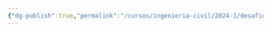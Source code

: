 ```yaml
---
{"dg-publish":true,"permalink":"/cursos/ingenieria-civil/2024-1/desafios-de-la-ingenieria/0-1-tareas/t3/attachments/tarea-3-2024-04-25-18-37-49-excalidraw/","tags":["excalidraw"]}
---
```

<style> .container {font-family: sans-serif; text-align: center;} .button-wrapper button {z-index: 1;height: 40px; width: 100px; margin: 10px;padding: 5px;} .excalidraw .App-menu_top .buttonList { display: flex;} .excalidraw-wrapper { height: 800px; margin: 50px; position: relative;} :root[dir="ltr"] .excalidraw .layer-ui__wrapper .zen-mode-transition.App-menu_bottom--transition-left {transform: none;} </style><script src="https://cdn.jsdelivr.net/npm/react@17/umd/react.production.min.js"></script><script src="https://cdn.jsdelivr.net/npm/react-dom@17/umd/react-dom.production.min.js"></script><script type="text/javascript" src="https://cdn.jsdelivr.net/npm/@excalidraw/excalidraw@0/dist/excalidraw.production.min.js"></script><div id="Tarea_3_2024-04-25_1837.49.excalidraw.md"></div><script>(function(){const InitialData={"type":"excalidraw","version":2,"source":"https://github.com/zsviczian/obsidian-excalidraw-plugin/releases/tag/1.9.12","elements":[{"id":"wYTKgD5Fl3qydlpPZmeYx","type":"freedraw","x":-511.74749847559485,"y":72.29655489523259,"width":58.98224932148685,"height":83.55816086435584,"angle":0,"strokeColor":"#1e1e1e","backgroundColor":"transparent","fillStyle":"hachure","strokeWidth":1,"strokeStyle":"solid","roughness":1,"opacity":100,"groupIds":[],"frameId":null,"roundness":null,"seed":1050459810,"version":40,"versionNonce":1845627746,"isDeleted":true,"boundElements":null,"updated":1714084731515,"link":null,"locked":false,"points":[[0,0],[1.2288289538856816,0],[1.2288289538856816,-1.2288289538857953],[2.4576065589371865,-2.4576065589371865],[2.4576065589371865,-6.143990722925878],[4.915213117874373,-13.516759050903147],[6.143990722925764,-19.66074977382891],[8.60159728186295,-25.80474049675479],[11.05920384080025,-31.948731219680667],[13.516759050903033,-38.09272194260643],[15.974365609840333,-46.694267875635205],[20.889527378880416,-61.43980453158974],[22.118356332766098,-67.58379525451562],[24.575962891703284,-73.7277859774415],[25.80474049675479,-77.41417014143008],[27.03351810180618,-79.87177670036726],[27.03351810180618,-81.10055430541877],[28.262347055691976,-82.32938325930445],[28.262347055691976,-81.10055430541877],[29.491124660743367,-79.87177670036726],[30.71990226579487,-77.41417014143008],[31.948731219680553,-73.7277859774415],[35.635115383669245,-68.81262420840142],[39.321499547657936,-61.43980453158974],[43.007883711646514,-51.60948099350958],[47.923045480686596,-40.55027715270933],[50.38065203962378,-27.033518101806294],[52.83825859856097,-18.43197216877752],[55.29586515749827,-7.372768327977269],[57.75342036760105,-2.4576065589371865],[58.98224932148685,0],[58.98224932148685,1.2287776050513912],[57.75342036760105,0],[57.75342036760105,0]],"pressures":[0.029296875,0.03515625,0.0634765625,0.0732421875,0.0908203125,0.107421875,0.1181640625,0.1279296875,0.1416015625,0.1591796875,0.166015625,0.166015625,0.1669921875,0.1689453125,0.1708984375,0.171875,0.173828125,0.1806640625,0.1875,0.1845703125,0.1826171875,0.1806640625,0.17578125,0.1748046875,0.1767578125,0.1796875,0.1826171875,0.1904296875,0.1962890625,0.1982421875,0.2001953125,0.2021484375,0.1728515625,0],"simulatePressure":false,"lastCommittedPoint":[57.75342036760105,0]},{"id":"DwRrVKBGpmww-EVCzAdnH","type":"freedraw","x":-483.4851514199029,"y":-6.346392851248993,"width":2.4576065589371865,"height":83.55816086435584,"angle":0,"strokeColor":"#1e1e1e","backgroundColor":"transparent","fillStyle":"hachure","strokeWidth":1,"strokeStyle":"solid","roughness":1,"opacity":100,"groupIds":[],"frameId":null,"roundness":null,"seed":549845182,"version":35,"versionNonce":1937789886,"isDeleted":true,"boundElements":null,"updated":1714084731516,"link":null,"locked":false,"points":[[0,0],[0,-1.2288289538856816],[0,-2.4576065589371865],[0,-3.686435512822868],[0,-7.3728196768115595],[0,-9.830374886914456],[0,-12.287981445851642],[-1.2288289538857953,-17.203194563726015],[0,-20.889578727714706],[0,-25.80474049675479],[-1.2288289538857953,-30.719953614629162],[0,-35.635115383669245],[0,-41.77910610659512],[0,-47.92309682952089],[1.2287776050513912,-52.83825859856097],[1.2287776050513912,-58.98224932148685],[1.2287776050513912,-62.66863348547554],[1.2287776050513912,-66.35501764946412],[1.2287776050513912,-70.04140181345281],[1.2287776050513912,-73.72778597744139],[1.2287776050513912,-74.95661493132718],[1.2287776050513912,-77.41417014143008],[1.2287776050513912,-79.87177670036726],[1.2287776050513912,-81.10055430541865],[1.2287776050513912,-82.32938325930445],[1.2287776050513912,-83.55816086435584],[1.2287776050513912,-82.32938325930445],[0,-82.32938325930445],[0,-81.10055430541865],[0,-81.10055430541865]],"pressures":[0.033203125,0.08203125,0.109375,0.1240234375,0.1455078125,0.1552734375,0.1640625,0.1748046875,0.1826171875,0.1943359375,0.2001953125,0.203125,0.2060546875,0.208984375,0.212890625,0.21875,0.220703125,0.2216796875,0.22265625,0.224609375,0.224609375,0.2275390625,0.228515625,0.228515625,0.2294921875,0.2294921875,0.2255859375,0.189453125,0.154296875,0],"simulatePressure":false,"lastCommittedPoint":[0,-81.10055430541865]},{"id":"gcMUIfSnrvSsB8fxyW6v-","type":"freedraw","x":-528.9506416904867,"y":149.71067368782838,"width":4.915161769040083,"height":65.12624004441273,"angle":0,"strokeColor":"#1e1e1e","backgroundColor":"transparent","fillStyle":"hachure","strokeWidth":1,"strokeStyle":"solid","roughness":1,"opacity":20,"groupIds":[],"frameId":null,"roundness":null,"seed":423851262,"version":22,"versionNonce":1110331170,"isDeleted":true,"boundElements":null,"updated":1714084731516,"link":null,"locked":false,"points":[[0,0],[0,1.2288803027200856],[0,0],[-1.2287776050513912,-6.143990722925878],[-2.4576065589371865,-12.287878748183061],[-3.6863841639885777,-20.889527378880416],[-3.6863841639885777,-35.635064034834954],[-3.6863841639885777,-45.46538757291512],[-3.6863841639885777,-52.83815590089239],[-3.6863841639885777,-58.98219797265256],[-3.6863841639885777,-63.89735974169264],[-4.915161769040083,-63.89735974169264],[-4.915161769040083,-62.66858213664125],[-4.915161769040083,-61.43980453158974],[-3.6863841639885777,-61.43980453158974],[-3.6863841639885777,-61.43980453158974]],"pressures":[0.0751953125,0.0849609375,0.2265625,0.2568359375,0.275390625,0.2900390625,0.30859375,0.3173828125,0.322265625,0.32421875,0.3251953125,0.328125,0.33203125,0.3056640625,0.162109375,0],"simulatePressure":false,"lastCommittedPoint":[-3.6863841639885777,-61.43980453158974]},{"id":"AlLAuyJc5KtQJ-35A3hqA","type":"freedraw","x":-481.0275962098,"y":149.71067368782838,"width":4.915161769040083,"height":66.35496630062983,"angle":0,"strokeColor":"#1e1e1e","backgroundColor":"transparent","fillStyle":"hachure","strokeWidth":1,"strokeStyle":"solid","roughness":1,"opacity":20,"groupIds":[],"frameId":null,"roundness":null,"seed":974086114,"version":22,"versionNonce":2046503934,"isDeleted":true,"boundElements":null,"updated":1714084731516,"link":null,"locked":false,"points":[[0,0],[0,-1.2287776050513912],[0,-2.457555210102896],[0,-4.915110420205792],[-1.228777605051505,-8.601545933028774],[-1.228777605051505,-15.974314261006043],[-1.228777605051505,-23.347082588983312],[-2.457555210102896,-34.40628642978356],[-2.457555210102896,-40.55027715270933],[-2.457555210102896,-46.694267875635205],[-3.6863841639886914,-54.066984854778184],[-3.6863841639886914,-57.753369018766875],[-4.915161769040083,-61.43980453158974],[-4.915161769040083,-65.12618869557843],[-4.915161769040083,-66.35496630062983],[-4.915161769040083,-66.35496630062983]],"pressures":[0.083984375,0.12890625,0.15625,0.1748046875,0.193359375,0.20703125,0.2177734375,0.236328125,0.248046875,0.25390625,0.259765625,0.26171875,0.2626953125,0.263671875,0.2646484375,0],"simulatePressure":false,"lastCommittedPoint":[-4.915161769040083,-66.35496630062983]},{"id":"n3HOHUty-bRLgio4s0MYc","type":"freedraw","x":-530.1794192955381,"y":85.81331394613574,"width":57.75342036760105,"height":119.19322489919091,"angle":0,"strokeColor":"#1e1e1e","backgroundColor":"transparent","fillStyle":"hachure","strokeWidth":1,"strokeStyle":"solid","roughness":1,"opacity":20,"groupIds":[],"frameId":null,"roundness":null,"seed":1958144318,"version":140,"versionNonce":396106466,"isDeleted":true,"boundElements":null,"updated":1714084731516,"link":null,"locked":false,"points":[[0,0],[1.2287776050513912,0],[2.4576065589371865,-1.2288289538857953],[3.6863841639885777,-1.2288289538857953],[4.915161769040083,-1.2288289538857953],[6.143990722925878,-1.2288289538857953],[7.372768327977269,-2.4576065589371865],[8.60154593302866,-2.4576065589371865],[11.05915249196596,-2.4576065589371865],[12.287930097017352,-2.4576065589371865],[14.745536655954538,-2.4576065589371865],[17.203143214891725,-2.4576065589371865],[20.889527378880416,-2.4576065589371865],[23.347133937817603,-2.4576065589371865],[25.8046891479205,-2.4576065589371865],[28.262295706857685,-2.4576065589371865],[30.71990226579487,-1.2288289538857953],[31.948679870846263,-1.2288289538857953],[33.17750882473206,-2.4576065589371865],[34.40628642978356,-2.4576065589371865],[38.09267059377214,-2.4576065589371865],[39.321448198823646,-2.4576065589371865],[40.55027715270933,-2.4576065589371865],[41.77905475776083,-2.4576065589371865],[41.77905475776083,-3.6863841639886914],[43.007883711646514,-2.4576065589371865],[44.23666131669802,-2.4576065589371865],[44.23666131669802,-3.6863841639886914],[45.46543892174941,-3.6863841639886914],[44.23666131669802,-3.6863841639886914],[44.23666131669802,-4.915213117874373],[44.23666131669802,-6.143990722925878],[44.23666131669802,-7.372768327977269],[43.007883711646514,-8.601597281863064],[43.007883711646514,-9.830374886914456],[43.007883711646514,-12.287981445851756],[43.007883711646514,-14.745588004788942],[41.77905475776083,-17.20314321489184],[41.77905475776083,-22.11835633276621],[41.77905475776083,-25.80474049675479],[41.77905475776083,-29.49112466074348],[40.55027715270933,-35.63511538366936],[40.55027715270933,-39.321499547657936],[40.55027715270933,-41.77910610659512],[40.55027715270933,-46.694267875635205],[39.321448198823646,-49.15187443457239],[39.321448198823646,-52.83825859856108],[39.321448198823646,-57.753420367601166],[38.09267059377214,-61.43980453158974],[38.09267059377214,-65.12624004441273],[38.09267059377214,-71.27017941850431],[36.86389298872075,-74.95656358249289],[36.86389298872075,-77.41417014143008],[36.86389298872075,-82.32938325930456],[35.635064034834954,-84.78693846940735],[35.635064034834954,-88.47332263339604],[35.635064034834954,-92.15970679738473],[35.635064034834954,-95.8461423102076],[34.40628642978356,-99.53252647419629],[34.40628642978356,-103.21891063818487],[34.40628642978356,-105.67646584828776],[34.40628642978356,-108.13407240722506],[34.40628642978356,-110.59167896616225],[33.17750882473206,-111.82045657121364],[33.17750882473206,-114.27806313015083],[33.17750882473206,-115.50684073520233],[33.17750882473206,-116.73566968908801],[31.948679870846263,-116.73566968908801],[30.71990226579487,-116.73566968908801],[29.49112466074348,-116.73566968908801],[25.8046891479205,-116.73566968908801],[24.575911542868994,-116.73566968908801],[19.66074977382891,-116.73566968908801],[17.203143214891725,-116.73566968908801],[13.516759050903147,-116.73566968908801],[11.05915249196596,-116.73566968908801],[9.830374886914456,-116.73566968908801],[7.372768327977269,-116.73566968908801],[4.915161769040083,-115.50684073520233],[3.6863841639885777,-115.50684073520233],[2.4576065589371865,-115.50684073520233],[1.2287776050513912,-115.50684073520233],[0,-115.50684073520233],[-1.2288289538857953,-116.73566968908801],[-2.4576065589371865,-116.73566968908801],[-3.6863841639886914,-116.73566968908801],[-4.915213117874373,-116.73566968908801],[-6.143990722925878,-116.73566968908801],[-7.372768327977269,-116.73566968908801],[-8.601597281863064,-116.73566968908801],[-9.830374886914456,-116.73566968908801],[-11.05915249196596,-116.73566968908801],[-12.287981445851642,-116.73566968908801],[-12.287981445851642,-115.50684073520233],[-12.287981445851642,-114.27806313015083],[-11.05915249196596,-111.82045657121364],[-11.05915249196596,-110.59167896616225],[-11.05915249196596,-109.36290136111074],[-9.830374886914456,-104.44768824323637],[-9.830374886914456,-100.76130407924768],[-9.830374886914456,-97.0749199152591],[-9.830374886914456,-92.15970679738473],[-9.830374886914456,-87.24454502834465],[-9.830374886914456,-82.32938325930456],[-8.601597281863064,-76.18539253637869],[-8.601597281863064,-70.04140181345281],[-8.601597281863064,-65.12624004441273],[-8.601597281863064,-60.21102692653835],[-7.372768327977269,-54.067036203612474],[-7.372768327977269,-50.3806520396239],[-7.372768327977269,-45.465490270583814],[-6.143990722925878,-40.55027715270944],[-6.143990722925878,-36.86389298872075],[-4.915213117874373,-31.948731219680667],[-4.915213117874373,-28.262347055691976],[-4.915213117874373,-25.80474049675479],[-4.915213117874373,-22.11835633276621],[-3.6863841639886914,-18.43197216877752],[-3.6863841639886914,-15.974365609840333],[-2.4576065589371865,-13.516759050903147],[-2.4576065589371865,-11.05920384080025],[-2.4576065589371865,-9.830374886914456],[-2.4576065589371865,-6.143990722925878],[-2.4576065589371865,-3.6863841639886914],[-2.4576065589371865,-2.4576065589371865],[-1.2288289538857953,0],[-1.2288289538857953,1.2287776050513912],[-1.2288289538857953,2.457555210102896],[0,2.457555210102896],[-1.2288289538857953,1.2287776050513912],[-1.2288289538857953,0],[0,-1.2288289538857953],[0,0]],"pressures":[0.0810546875,0.169921875,0.2060546875,0.220703125,0.228515625,0.2314453125,0.2333984375,0.2333984375,0.234375,0.234375,0.2353515625,0.2353515625,0.2353515625,0.236328125,0.236328125,0.2373046875,0.23828125,0.2392578125,0.2392578125,0.240234375,0.240234375,0.240234375,0.240234375,0.2412109375,0.2421875,0.2421875,0.2421875,0.2431640625,0.2431640625,0.24609375,0.24609375,0.2451171875,0.2451171875,0.2451171875,0.2451171875,0.2451171875,0.2451171875,0.244140625,0.244140625,0.244140625,0.2431640625,0.2421875,0.2421875,0.2421875,0.2431640625,0.244140625,0.244140625,0.244140625,0.244140625,0.244140625,0.2451171875,0.2451171875,0.2451171875,0.24609375,0.24609375,0.2451171875,0.2451171875,0.24609375,0.24609375,0.2470703125,0.2470703125,0.2470703125,0.248046875,0.248046875,0.248046875,0.248046875,0.248046875,0.251953125,0.2529296875,0.2548828125,0.265625,0.26953125,0.2744140625,0.2763671875,0.279296875,0.2802734375,0.2802734375,0.28125,0.28125,0.28125,0.28125,0.28125,0.28125,0.28125,0.28125,0.28125,0.28125,0.28125,0.2822265625,0.2822265625,0.2822265625,0.2822265625,0.28125,0.279296875,0.279296875,0.279296875,0.279296875,0.279296875,0.279296875,0.279296875,0.279296875,0.279296875,0.2783203125,0.2783203125,0.279296875,0.279296875,0.2802734375,0.2802734375,0.28125,0.28125,0.28125,0.28125,0.2822265625,0.2822265625,0.2822265625,0.2822265625,0.2822265625,0.2822265625,0.2822265625,0.283203125,0.2822265625,0.2822265625,0.2822265625,0.2822265625,0.2822265625,0.2822265625,0.2822265625,0.2822265625,0.28125,0.28125,0.25,0.1630859375,0],"simulatePressure":false,"lastCommittedPoint":[0,-1.2288289538857953]},{"id":"pf5rZaqmlLlJBO-A6-WvJ","type":"freedraw","x":-497.001910470806,"y":-24.778365020026513,"width":44.23666131669802,"height":9.830323538080165,"angle":0,"strokeColor":"#1e1e1e","backgroundColor":"transparent","fillStyle":"hachure","strokeWidth":1,"strokeStyle":"solid","roughness":1,"opacity":20,"groupIds":[],"frameId":null,"roundness":null,"seed":2023017698,"version":27,"versionNonce":1408302142,"isDeleted":true,"boundElements":null,"updated":1714084731516,"link":null,"locked":false,"points":[[0,0],[0,1.228777605051505],[1.228777605051505,1.228777605051505],[2.457555210102896,1.228777605051505],[4.915161769040083,1.228777605051505],[6.1439393740915875,0],[8.601545933028774,-1.2287776050513912],[9.830374886914456,-2.4576065589371865],[13.516759050903147,-4.915161769040083],[17.203143214891725,-4.915161769040083],[22.11830498393192,-6.143990722925764],[28.262295706857685,-6.143990722925764],[31.948679870846377,-6.143990722925764],[35.635064034834954,-7.372768327977269],[38.09267059377214,-7.372768327977269],[40.55027715270944,-8.60154593302866],[41.77905475776083,-8.60154593302866],[43.00783236281222,-8.60154593302866],[44.23666131669802,-8.60154593302866],[43.00783236281222,-8.60154593302866],[43.00783236281222,-8.60154593302866]],"pressures":[0.1640625,0.197265625,0.2138671875,0.220703125,0.232421875,0.2412109375,0.2724609375,0.2861328125,0.2939453125,0.2958984375,0.2978515625,0.298828125,0.2998046875,0.30078125,0.3017578125,0.3017578125,0.302734375,0.3037109375,0.3056640625,0.2109375,0],"simulatePressure":false,"lastCommittedPoint":[43.00783236281222,-8.60154593302866]},{"id":"7wR_UiCEdW2poKSe8SPIb","type":"freedraw","x":-522.8066509675608,"y":-11.261605969123366,"width":70.04140181345281,"height":3.6863841639885777,"angle":0,"strokeColor":"#1e1e1e","backgroundColor":"transparent","fillStyle":"hachure","strokeWidth":1,"strokeStyle":"solid","roughness":1,"opacity":20,"groupIds":[],"frameId":null,"roundness":null,"seed":1231478306,"version":27,"versionNonce":1557819042,"isDeleted":true,"boundElements":null,"updated":1714084731516,"link":null,"locked":false,"points":[[0,0],[0,1.228777605051505],[1.2287776050513912,1.228777605051505],[3.6863841639886914,1.228777605051505],[6.143990722925878,1.228777605051505],[11.05915249196596,1.228777605051505],[17.203143214891725,1.228777605051505],[22.11835633276621,1.228777605051505],[28.262295706857685,1.228777605051505],[33.17750882473206,2.4576065589371865],[36.86389298872075,2.4576065589371865],[43.007883711646514,1.228777605051505],[50.3806520396239,1.228777605051505],[56.52464276254966,2.4576065589371865],[61.43980453158974,1.228777605051505],[63.89741109052693,1.228777605051505],[67.58379525451562,1.228777605051505],[68.81257285956701,1.228777605051505],[70.04140181345281,0],[70.04140181345281,-1.2287776050513912],[70.04140181345281,-1.2287776050513912]],"pressures":[0.10546875,0.1220703125,0.2216796875,0.2451171875,0.263671875,0.28515625,0.2939453125,0.298828125,0.30078125,0.3017578125,0.3017578125,0.302734375,0.3037109375,0.3037109375,0.3046875,0.3046875,0.3056640625,0.3056640625,0.306640625,0.3095703125,0],"simulatePressure":false,"lastCommittedPoint":[70.04140181345281,-1.2287776050513912]},{"id":"3g5eIbjTig28E506oY4Wa","type":"freedraw","x":-456.4516333180966,"y":-5.117615246197488,"width":14.745536655954538,"height":27.03351810180618,"angle":0,"strokeColor":"#1e1e1e","backgroundColor":"transparent","fillStyle":"hachure","strokeWidth":1,"strokeStyle":"solid","roughness":1,"opacity":100,"groupIds":[],"frameId":null,"roundness":null,"seed":491665250,"version":39,"versionNonce":1195558014,"isDeleted":true,"boundElements":null,"updated":1714084731516,"link":null,"locked":false,"points":[[0,0],[0,-1.228777605051505],[0,-2.4576065589371865],[1.2287776050513912,-2.4576065589371865],[1.2287776050513912,-3.6863841639886914],[2.4575552101027824,-4.915213117874373],[3.6863841639885777,-4.915213117874373],[4.915161769040083,-4.915213117874373],[6.143939374091474,-3.6863841639886914],[7.372768327977269,-2.4576065589371865],[8.60154593302866,-2.4576065589371865],[8.60154593302866,-1.228777605051505],[9.830374886914456,0],[9.830374886914456,1.2287776050513912],[9.830374886914456,3.6863841639885777],[11.059152491965847,3.6863841639885777],[11.059152491965847,4.915161769040083],[11.059152491965847,6.143990722925878],[11.059152491965847,7.372768327977269],[12.287930097017352,8.60154593302866],[12.287930097017352,9.830374886914456],[12.287930097017352,11.05915249196596],[13.516759050903033,12.287981445851642],[13.516759050903033,13.516759050903147],[13.516759050903033,14.745536655954538],[13.516759050903033,15.974365609840333],[13.516759050903033,17.203143214891725],[14.745536655954538,18.43192081994323],[14.745536655954538,19.66074977382891],[14.745536655954538,20.889527378880416],[14.745536655954538,22.118304983931807],[14.745536655954538,20.889527378880416],[13.516759050903033,19.66074977382891],[13.516759050903033,18.43192081994323],[13.516759050903033,18.43192081994323]],"pressures":[0.0751953125,0.177734375,0.1923828125,0.2021484375,0.2060546875,0.2197265625,0.234375,0.2392578125,0.24609375,0.2529296875,0.2568359375,0.2578125,0.271484375,0.28125,0.287109375,0.2880859375,0.2900390625,0.2978515625,0.302734375,0.3037109375,0.3046875,0.3046875,0.3056640625,0.3056640625,0.3056640625,0.3056640625,0.306640625,0.306640625,0.306640625,0.306640625,0.3076171875,0.3076171875,0.26953125,0.1572265625,0],"simulatePressure":false,"lastCommittedPoint":[13.516759050903033,18.43192081994323]},{"id":"btqikRW1y4sj2er-ntx2_","type":"freedraw","x":-452.888869770883,"y":-2.9240566721553023,"width":19.636421271007464,"height":1.2806353942663975,"angle":0,"strokeColor":"#1971c2","backgroundColor":"transparent","fillStyle":"hachure","strokeWidth":1,"strokeStyle":"solid","roughness":1,"opacity":20,"groupIds":[],"frameId":null,"roundness":null,"seed":1978712546,"version":17,"versionNonce":1452821090,"isDeleted":true,"boundElements":null,"updated":1714084731516,"link":null,"locked":false,"points":[[0,0],[-0.4268725186275901,0],[0.42687251862764697,0],[2.134398269905205,0.4268903570111604],[4.695669058438057,0.853762875638779],[7.2569398469709085,0.853762875638779],[9.391338116876113,1.2806353942663975],[13.233244299675391,0.853762875638779],[15.367642569580596,0.853762875638779],[17.5020408394858,0.853762875638779],[19.209548752379874,0.853762875638779],[19.209548752379874,0.853762875638779]],"pressures":[0.08203125,0.1123046875,0.1572265625,0.16796875,0.1748046875,0.1787109375,0.181640625,0.1826171875,0.18359375,0.1826171875,0.125,0],"simulatePressure":false,"lastCommittedPoint":[19.209548752379874,0.853762875638779]},{"id":"kNsbGS8Z62k68n7BVPbI7","type":"freedraw","x":-437.0943546826748,"y":-2.497166315144142,"width":24.332108167829062,"height":5.122559415449217,"angle":0,"strokeColor":"#1971c2","backgroundColor":"transparent","fillStyle":"hachure","strokeWidth":1,"strokeStyle":"solid","roughness":1,"opacity":20,"groupIds":[],"frameId":null,"roundness":null,"seed":1726267070,"version":174,"versionNonce":900826302,"isDeleted":true,"boundElements":null,"updated":1714084731516,"link":null,"locked":false,"points":[[0,0],[0.4268903570111888,-0.4268903570111604],[0.8537628756388358,-0.4268903570111604],[1.2806532326500246,-0.4268903570111604],[2.1343982699052617,-0.4268903570111604],[2.5612886269164505,-0.4268903570111604],[3.4150336641716876,-0.4268903570111604],[4.695669058438057,-0.4268903570111604],[5.5494319340768925,-0.4268903570111604],[5.976322291088081,-0.4268903570111604],[6.830067328343318,-0.4268903570111604],[6.4031948097156715,0],[5.976322291088081,0],[5.976322291088081,0.42687251862761855],[5.1225594154492455,0.42687251862761855],[4.695669058438057,0.42687251862761855],[3.4150336641716876,0.42687251862761855],[1.7075257512776147,0.42687251862761855],[0.8537628756388358,0.42687251862761855],[-0.8537450372552371,0.42687251862761855],[-2.561270788532795,0.42687251862761855],[-3.841906182799221,0.42687251862761855],[-4.695669058438,0.42687251862761855],[-5.976304452704426,0.8537450372552371],[-7.256939846970852,0.42687251862761855],[-7.683812365598499,0.42687251862761855],[-8.537575241237278,0],[-8.964447759864925,0],[-9.391338116876057,0],[-10.671973511142482,0],[-11.52571854839772,0],[-11.952608905408908,0],[-12.806353942664146,0],[-13.233244299675334,0],[-14.087007175314113,0.42687251862761855],[-14.94075221256935,0.42687251862761855],[-15.36764256958054,0.42687251862761855],[-15.794515088208186,0.42687251862761855],[-16.221387606835776,0.42687251862761855],[-16.648277963846965,0.42687251862761855],[-16.648277963846965,0.8537450372552371],[-16.648277963846965,1.280635394266426],[-16.221387606835776,1.280635394266426],[-16.221387606835776,1.7075079128940445],[-16.648277963846965,2.134380431521663],[-16.221387606835776,2.134380431521663],[-15.794515088208186,2.134380431521663],[-15.794515088208186,1.7075079128940445],[-15.36764256958054,1.7075079128940445],[-14.94075221256935,1.7075079128940445],[-13.660116818302981,2.134380431521663],[-12.379481424036555,2.561270788532852],[-11.52571854839772,2.9881433071604704],[-10.245083154131294,3.415033664171631],[-9.818210635503704,3.415033664171631],[-9.391338116876057,3.415033664171631],[-8.537575241237278,3.8419061827992493],[-8.110684884226089,3.8419061827992493],[-7.683812365598499,3.8419061827992493],[-6.830049489959663,3.415033664171631],[-6.403176971332073,3.415033664171631],[-5.549414095693237,3.415033664171631],[-5.122541577065647,3.415033664171631],[-4.268778701426868,2.9881433071604704],[-3.415015825788032,2.9881433071604704],[-2.561270788532795,2.9881433071604704],[-1.707507912894016,2.9881433071604704],[-0.8537450372552371,3.415033664171631],[0.8537628756388358,2.9881433071604704],[1.7075257512776147,2.9881433071604704],[2.5612886269164505,2.561270788532852],[3.4150336641716876,2.561270788532852],[3.8419240211828196,2.561270788532852],[4.268796539810467,2.134380431521663],[4.695669058438057,2.134380431521663],[5.5494319340768925,2.134380431521663],[5.976322291088081,2.134380431521663],[5.976322291088081,2.561270788532852],[5.976322291088081,2.134380431521663],[5.5494319340768925,2.561270788532852],[5.1225594154492455,2.134380431521663],[4.268796539810467,2.134380431521663],[2.9881611455440407,2.134380431521663],[1.7075257512776147,2.134380431521663],[-0.4268725186275901,2.134380431521663],[-2.134380431521606,2.134380431521663],[-3.415015825788032,2.561270788532852],[-5.122541577065647,2.561270788532852],[-6.403176971332073,2.561270788532852],[-7.256939846970852,2.561270788532852],[-8.537575241237278,2.9881433071604704],[-9.391338116876057,2.9881433071604704],[-9.818210635503704,2.9881433071604704],[-10.671973511142482,2.9881433071604704],[-11.52571854839772,3.415033664171631],[-12.379481424036555,2.9881433071604704],[-13.233244299675334,2.9881433071604704],[-14.087007175314113,2.9881433071604704],[-14.087007175314113,3.415033664171631],[-14.51387969394176,3.415033664171631],[-14.94075221256935,3.415033664171631],[-14.94075221256935,2.9881433071604704],[-15.36764256958054,2.9881433071604704],[-15.36764256958054,2.561270788532852],[-15.36764256958054,2.134380431521663],[-15.36764256958054,1.280635394266426],[-15.36764256958054,0.42687251862761855],[-15.36764256958054,0],[-15.36764256958054,-0.4268903570111604],[-15.36764256958054,0],[-15.36764256958054,0.8537450372552371],[-14.94075221256935,1.7075079128940445],[-14.94075221256935,2.134380431521663],[-14.94075221256935,2.561270788532852],[-14.94075221256935,2.9881433071604704],[-15.36764256958054,2.9881433071604704],[-15.794515088208186,2.9881433071604704],[-15.36764256958054,2.9881433071604704],[-14.94075221256935,2.9881433071604704],[-14.087007175314113,3.415033664171631],[-14.087007175314113,3.8419061827992493],[-13.660116818302981,4.268778701426868],[-13.233244299675334,4.695669058438057],[-13.233244299675334,4.268778701426868],[-13.233244299675334,3.8419061827992493],[-13.660116818302981,3.415033664171631],[-13.660116818302981,2.9881433071604704],[-13.660116818302981,2.561270788532852],[-13.233244299675334,2.561270788532852],[-12.806353942664146,2.9881433071604704],[-12.379481424036555,3.415033664171631],[-11.52571854839772,3.415033664171631],[-11.09884602977013,3.415033664171631],[-10.671973511142482,3.415033664171631],[-9.818210635503704,3.415033664171631],[-9.391338116876057,3.415033664171631],[-8.964447759864925,3.415033664171631],[-8.110684884226089,3.415033664171631],[-7.683812365598499,3.415033664171631],[-7.256939846970852,3.415033664171631],[-6.403176971332073,3.415033664171631],[-5.549414095693237,3.8419061827992493],[-5.122541577065647,3.8419061827992493],[-4.268778701426868,3.8419061827992493],[-2.561270788532795,3.8419061827992493],[-1.280635394266369,3.8419061827992493],[0,3.8419061827992493],[0.8537628756388358,3.8419061827992493],[1.7075257512776147,3.8419061827992493],[2.1343982699052617,3.8419061827992493],[2.9881611455440407,3.8419061827992493],[3.4150336641716876,3.8419061827992493],[4.268796539810467,3.8419061827992493],[4.695669058438057,3.8419061827992493],[5.1225594154492455,3.8419061827992493],[5.5494319340768925,3.8419061827992493],[5.976322291088081,3.8419061827992493],[6.4031948097156715,4.268778701426868],[6.830067328343318,3.8419061827992493],[7.25695768535445,3.8419061827992493],[7.683830203982097,3.8419061827992493],[7.25695768535445,3.415033664171631],[7.25695768535445,2.9881433071604704],[7.25695768535445,2.561270788532852],[6.830067328343318,2.561270788532852],[6.830067328343318,2.134380431521663],[6.830067328343318,1.7075079128940445],[6.830067328343318,1.280635394266426],[6.830067328343318,1.280635394266426]],"pressures":[0.087890625,0.111328125,0.1484375,0.162109375,0.1728515625,0.177734375,0.1904296875,0.2001953125,0.201171875,0.2021484375,0.2041015625,0.205078125,0.205078125,0.2060546875,0.2060546875,0.2080078125,0.2255859375,0.234375,0.2353515625,0.236328125,0.236328125,0.236328125,0.2373046875,0.2431640625,0.244140625,0.244140625,0.2451171875,0.2451171875,0.2451171875,0.24609375,0.24609375,0.2470703125,0.2470703125,0.2470703125,0.2470703125,0.248046875,0.248046875,0.2490234375,0.2490234375,0.25,0.2490234375,0.2509765625,0.2509765625,0.2509765625,0.251953125,0.2509765625,0.2509765625,0.2509765625,0.2509765625,0.2509765625,0.2509765625,0.25,0.2509765625,0.2509765625,0.2509765625,0.2509765625,0.2509765625,0.2509765625,0.2509765625,0.2509765625,0.2509765625,0.2509765625,0.2509765625,0.2509765625,0.2509765625,0.2509765625,0.2509765625,0.251953125,0.251953125,0.2509765625,0.2509765625,0.2509765625,0.2509765625,0.2509765625,0.2509765625,0.25,0.25,0.24609375,0.2421875,0.2412109375,0.2412109375,0.2412109375,0.2412109375,0.2431640625,0.248046875,0.2509765625,0.25390625,0.2578125,0.2587890625,0.259765625,0.2607421875,0.2607421875,0.2607421875,0.2607421875,0.2607421875,0.2607421875,0.2607421875,0.2607421875,0.2607421875,0.2607421875,0.2607421875,0.259765625,0.259765625,0.259765625,0.2587890625,0.2587890625,0.2587890625,0.2587890625,0.2587890625,0.259765625,0.2607421875,0.2607421875,0.26171875,0.26171875,0.26171875,0.2626953125,0.2626953125,0.2626953125,0.26171875,0.26171875,0.26171875,0.26171875,0.2626953125,0.26171875,0.26171875,0.2607421875,0.2607421875,0.26171875,0.2607421875,0.2607421875,0.26171875,0.26171875,0.26171875,0.26171875,0.26171875,0.26171875,0.26171875,0.2626953125,0.2626953125,0.2626953125,0.2626953125,0.2626953125,0.2626953125,0.2626953125,0.2626953125,0.2626953125,0.2626953125,0.2626953125,0.2626953125,0.2626953125,0.2626953125,0.2626953125,0.2626953125,0.2626953125,0.2626953125,0.2626953125,0.2626953125,0.2626953125,0.26171875,0.259765625,0.2548828125,0.244140625,0.23046875,0.224609375,0.2236328125,0.22265625,0.197265625,0.1796875,0],"simulatePressure":false,"lastCommittedPoint":[6.830067328343318,1.280635394266426]},{"id":"WhLBeTPCkzaNe4Zfnogqd","type":"freedraw","x":-432.39868562423675,"y":0.06410447338870995,"width":3.8419240211828196,"height":159.2258754682662,"angle":0,"strokeColor":"#1971c2","backgroundColor":"transparent","fillStyle":"hachure","strokeWidth":1,"strokeStyle":"solid","roughness":1,"opacity":20,"groupIds":[],"frameId":null,"roundness":null,"seed":1124473854,"version":102,"versionNonce":1537519138,"isDeleted":true,"boundElements":null,"updated":1714084731516,"link":null,"locked":false,"points":[[0,0],[0,-0.4268903570111888],[0.4268903570111888,-0.4268903570111888],[0.8537628756388358,-0.8537628756388074],[1.2806532326500246,-0.8537628756388074],[1.2806532326500246,-1.280635394266426],[1.7075257512776147,-1.7075257512776147],[2.1343982699052617,-1.7075257512776147],[2.5612886269163937,-1.280635394266426],[2.5612886269163937,-0.8537628756388074],[2.9881611455440407,-0.8537628756388074],[2.9881611455440407,0],[3.415033664171631,0.853762875638779],[3.8419240211828196,1.707507912894016],[3.8419240211828196,2.134398269905205],[3.8419240211828196,2.988143307160442],[3.8419240211828196,3.8419061827992493],[3.8419240211828196,4.268778701426868],[3.8419240211828196,5.122541577065675],[3.8419240211828196,5.549431934076836],[3.8419240211828196,6.403176971332073],[3.8419240211828196,6.830067328343262],[3.8419240211828196,8.110702722609687],[3.8419240211828196,9.818210635503732],[3.415033664171631,11.09884602977013],[3.415033664171631,12.806371781047744],[3.415033664171631,14.51387969394176],[3.415033664171631,15.794515088208186],[3.415033664171631,16.648277963846994],[2.9881611455440407,17.92891335811342],[2.9881611455440407,19.209548752379817],[2.9881611455440407,19.636421271007436],[2.9881611455440407,21.34394702228505],[2.9881611455440407,22.624582416551448],[2.9881611455440407,23.478345292190255],[2.9881611455440407,25.1858532050843],[2.9881611455440407,26.039616080723107],[2.9881611455440407,27.320251474989504],[2.9881611455440407,29.454649744894738],[2.9881611455440407,31.162157657788782],[2.5612886269163937,33.29655592769399],[2.5612886269163937,35.85782671622681],[2.5612886269163937,37.992224986132044],[2.5612886269163937,39.69975073740963],[2.1343982699052617,42.26102152594248],[2.1343982699052617,44.39541979584769],[2.1343982699052617,46.52981806575289],[2.1343982699052617,49.09108885428574],[2.1343982699052617,50.79861460556336],[2.1343982699052617,52.50610468007383],[2.1343982699052617,55.067375468606684],[2.1343982699052617,56.77490121988424],[2.1343982699052617,58.90929948978945],[2.5612886269163937,61.4705702783223],[2.5612886269163937,63.178096029599914],[2.5612886269163937,64.88562178087753],[2.5612886269163937,67.44689256941032],[2.5612886269163937,69.1543826439208],[2.9881611455440407,71.28878091382606],[2.9881611455440407,73.85005170235885],[2.9881611455440407,75.9844856490312],[2.9881611455440407,78.11884824216932],[2.9881611455440407,80.25324651207453],[2.9881611455440407,82.38768045874687],[3.415033664171631,84.94895124727972],[3.415033664171631,87.93705887767302],[3.415033664171631,90.07149282434537],[3.415033664171631,92.20585541748349],[3.8419240211828196,94.76712620601629],[3.8419240211828196,97.32839699454914],[3.8419240211828196,99.88966778308199],[3.8419240211828196,102.87784676700957],[3.8419240211828196,105.43911755554237],[3.8419240211828196,108.00042402084236],[3.8419240211828196,112.26918488388569],[3.415033664171631,115.25732819104613],[3.415033664171631,117.81859897957898],[2.9881611455440407,122.51426803801704],[2.9881611455440407,125.92931954057221],[2.9881611455440407,128.49059032910506],[2.9881611455440407,132.75935119214833],[2.9881611455440407,136.1744383714707],[2.5612886269163937,140.44319923451397],[2.5612886269163937,143.00447002304682],[2.1343982699052617,145.56574081157967],[2.1343982699052617,148.98079231413485],[1.7075257512776147,150.68828238864532],[1.7075257512776147,151.9689356212953],[1.2806532326500246,153.67642569580576],[1.2806532326500246,154.53020640982814],[0.8537628756388358,155.81082396571102],[0.8537628756388358,156.66460467973334],[0.8537628756388358,157.51834971698858],[0.4268903570111888,157.51834971698858],[0,157.51834971698858],[0,157.091477198361],[0,157.091477198361]],"pressures":[0.083984375,0.1142578125,0.12890625,0.134765625,0.13671875,0.1376953125,0.140625,0.1435546875,0.1640625,0.1884765625,0.2119140625,0.2294921875,0.244140625,0.251953125,0.2587890625,0.2734375,0.283203125,0.2861328125,0.2890625,0.2900390625,0.29296875,0.294921875,0.298828125,0.3017578125,0.3046875,0.306640625,0.3076171875,0.30859375,0.3115234375,0.314453125,0.314453125,0.314453125,0.3154296875,0.31640625,0.31640625,0.3173828125,0.3173828125,0.3193359375,0.3212890625,0.322265625,0.3232421875,0.3232421875,0.3232421875,0.32421875,0.32421875,0.32421875,0.32421875,0.3251953125,0.3251953125,0.3251953125,0.3251953125,0.3251953125,0.3251953125,0.3251953125,0.3251953125,0.3251953125,0.3251953125,0.3251953125,0.3251953125,0.3251953125,0.3251953125,0.3251953125,0.3251953125,0.3251953125,0.3251953125,0.32421875,0.3251953125,0.3251953125,0.3251953125,0.3251953125,0.3251953125,0.3251953125,0.326171875,0.326171875,0.326171875,0.326171875,0.3271484375,0.3271484375,0.3271484375,0.3271484375,0.3271484375,0.3271484375,0.328125,0.328125,0.328125,0.328125,0.328125,0.328125,0.328125,0.328125,0.328125,0.3291015625,0.328125,0.3271484375,0.2724609375,0.197265625,0],"simulatePressure":false,"lastCommittedPoint":[0,157.091477198361]},{"id":"3fAfSs6te73OrD8ybmR7w","type":"freedraw","x":-509.66377099076726,"y":-87.0192093670291,"width":60.61680740268355,"height":17.92891335811342,"angle":0,"strokeColor":"#1e1e1e","backgroundColor":"transparent","fillStyle":"hachure","strokeWidth":1,"strokeStyle":"solid","roughness":1,"opacity":20,"groupIds":[],"frameId":null,"roundness":null,"seed":551435518,"version":321,"versionNonce":540615678,"isDeleted":true,"boundElements":null,"updated":1714084779663,"link":null,"locked":false,"points":[[0,0],[0,0.42687251862761855],[0,0.8537450372552371],[0,1.7075079128940445],[0,2.5612886269163937],[0,3.8419240211828196],[0,5.976304452704483],[0,7.25693984697088],[0,8.537575241237306],[0.42687251862764697,10.67197351114254],[0.42687251862764697,11.525736386781318],[0.42687251862764697,11.952608905408937],[0.8537628756388358,11.952608905408937],[1.280635394266426,11.952608905408937],[1.707507912894016,11.952608905408937],[2.134398269905205,11.952608905408937],[2.988143307160499,11.525736386781318],[3.4150336641716876,11.525736386781318],[4.268778701426868,11.525736386781318],[4.695669058438057,11.525736386781318],[5.549414095693351,11.525736386781318],[6.403176971332073,11.952608905408937],[7.2569398469709085,11.952608905408937],[8.110702722609744,12.379481424036555],[9.391338116876113,12.379481424036555],[10.245083154131407,12.379481424036555],[11.09884602977013,12.379481424036555],[11.952608905408965,12.379481424036555],[12.806371781047801,12.379481424036555],[13.660116818302981,12.379481424036555],[14.940752212569407,12.379481424036555],[16.221405445219375,12.379481424036555],[17.502040839485858,12.806371781047744],[19.636421271007464,12.806371781047744],[21.34394702228508,13.233244299675363],[22.624582416551448,13.233244299675363],[24.75898068645671,13.660116818302981],[25.61274356209549,13.660116818302981],[26.466488599350782,13.660116818302981],[27.74712399361715,13.660116818302981],[28.600886869255987,13.660116818302981],[29.454649744894766,13.660116818302981],[30.735285139161192,14.08700717531417],[32.44279305205521,14.513879693941789],[33.723428446321634,14.513879693941789],[35.43095419759925,14.513879693941789],[36.71158959186562,14.513879693941789],[37.9922249861321,14.940752212569407],[39.27286038039847,14.940752212569407],[39.69975073740966,14.940752212569407],[40.553495774664896,14.940752212569407],[41.407258650303675,15.367642569580596],[42.6878940445701,15.367642569580596],[43.968529438836526,15.367642569580596],[45.67605519011414,15.794515088208215],[46.95669058438057,15.794515088208215],[48.66419849727458,15.794515088208215],[49.51796137291342,15.794515088208215],[50.3717242485522,16.221387606835833],[51.225469285807435,16.221387606835833],[52.079232161446214,16.221387606835833],[52.93299503708505,16.221387606835833],[53.78675791272383,16.221387606835833],[54.640502949979066,16.221387606835833],[55.067393306990255,16.221387606835833],[55.494265825617845,16.221387606835833],[56.34802870125668,16.221387606835833],[56.77490121988427,16.221387606835833],[57.20177373851192,16.221387606835833],[57.628664095523106,15.794515088208215],[58.0555366141507,15.794515088208215],[58.0555366141507,15.367642569580596],[58.0555366141507,14.940752212569407],[58.48240913277834,14.940752212569407],[58.909299489789476,14.940752212569407],[59.33617200841712,14.940752212569407],[59.76306236542831,14.940752212569407],[59.76306236542831,14.513879693941789],[60.1899348840559,14.513879693941789],[60.1899348840559,14.08700717531417],[60.61680740268355,14.08700717531417],[60.61680740268355,13.660116818302981],[60.61680740268355,13.233244299675363],[60.1899348840559,12.806371781047744],[60.1899348840559,12.379481424036555],[59.76306236542831,11.525736386781318],[59.33617200841712,10.67197351114254],[59.33617200841712,10.24510099251492],[59.33617200841712,9.818210635503732],[59.33617200841712,8.964465598248495],[59.33617200841712,8.537575241237306],[58.909299489789476,7.683830203982069],[58.48240913277834,6.83004948995972],[58.48240913277834,6.403194809715643],[58.0555366141507,5.976304452704483],[58.0555366141507,5.549414095693294],[57.628664095523106,5.549414095693294],[57.628664095523106,5.1225594154492455],[57.20177373851192,5.1225594154492455],[56.77490121988427,4.695669058438057],[56.34802870125668,4.695669058438057],[55.92113834424549,4.268778701426868],[55.494265825617845,4.268778701426868],[55.067393306990255,3.8419240211828196],[54.213630431351476,3.415033664171631],[53.78675791272383,3.415033664171631],[53.35986755571264,2.9881433071604704],[52.93299503708505,2.9881433071604704],[52.50610468007386,2.5612886269163937],[52.079232161446214,2.5612886269163937],[51.652359642818624,2.134380431521663],[51.225469285807435,2.134380431521663],[50.79859676717979,1.7075079128940445],[49.94483389154101,1.280635394266426],[49.09108885428577,1.280635394266426],[48.66419849727458,1.280635394266426],[46.95669058438057,0.8537450372552371],[45.67605519011414,0.8537450372552371],[44.395419795847715,0.42687251862761855],[42.6878940445701,0.42687251862761855],[41.83413116893132,0.42687251862761855],[40.980386131676084,0],[40.553495774664896,0],[39.27286038039847,0],[38.84598786177088,0],[37.9922249861321,0],[37.138462110493265,0],[36.28471707323803,0],[35.0040816789716,0],[33.296555927694044,0],[32.01592053342756,0],[29.881522263522356,0],[28.600886869255987,0.42687251862761855],[27.320251474989504,0.42687251862761855],[26.039616080723135,0.8537450372552371],[24.33209032944552,0.8537450372552371],[23.051454935179095,0.8537450372552371],[20.490184146646243,0.8537450372552371],[18.782676233752227,0.8537450372552371],[17.07515048247467,0.8537450372552371],[15.794515088208186,0.8537450372552371],[14.940752212569407,0.8537450372552371],[13.660116818302981,0.42687251862761855],[12.806371781047801,0.42687251862761855],[11.952608905408965,0.42687251862761855],[10.245083154131407,0],[9.391338116876113,0],[7.6838123655985555,0],[5.976304452704483,-0.4268903570111888],[4.268778701426868,-0.4268903570111888],[3.4150336641716876,-0.8537628756388074],[2.134398269905205,-0.8537628756388074],[1.707507912894016,-1.280635394266426],[1.280635394266426,-1.7075257512775863],[0.8537628756388358,-1.7075257512775863],[0.42687251862764697,-1.7075257512775863],[0.42687251862764697,-1.280635394266426],[0.42687251862764697,-0.8537628756388074],[0.8537628756388358,0.42687251862761855],[1.280635394266426,1.7075079128940445],[1.280635394266426,3.415033664171631],[1.707507912894016,5.976304452704483],[1.707507912894016,8.110702722609687],[1.707507912894016,9.391338116876113],[1.707507912894016,10.24510099251492],[2.134398269905205,10.24510099251492],[2.134398269905205,9.391338116876113],[1.707507912894016,7.683830203982069],[1.707507912894016,5.549414095693294],[1.707507912894016,4.268778701426868],[1.707507912894016,2.9881433071604704],[1.707507912894016,2.5612886269163937],[1.707507912894016,2.134380431521663],[2.134398269905205,2.134380431521663],[2.134398269905205,2.9881433071604704],[2.561270788532852,4.268778701426868],[3.4150336641716876,6.83004948995972],[3.8419061827992778,8.537575241237306],[4.268778701426868,9.818210635503732],[5.122541577065704,10.67197351114254],[5.122541577065704,10.24510099251492],[5.122541577065704,9.818210635503732],[5.122541577065704,8.110702722609687],[4.695669058438057,6.403194809715643],[4.695669058438057,4.268778701426868],[4.695669058438057,3.415033664171631],[4.695669058438057,2.5612886269163937],[5.122541577065704,3.415033664171631],[5.976304452704483,4.268778701426868],[6.830067328343262,5.976304452704483],[8.110702722609744,8.110702722609687],[8.964447759864925,9.391338116876113],[9.391338116876113,9.391338116876113],[9.81821063550376,8.964465598248495],[9.391338116876113,8.110702722609687],[9.391338116876113,6.403194809715643],[8.537575241237334,4.268778701426868],[8.537575241237334,3.415033664171631],[8.537575241237334,2.9881433071604704],[8.964447759864925,2.9881433071604704],[9.391338116876113,3.8419240211828196],[10.67197351114254,5.976304452704483],[11.525736386781318,7.683830203982069],[12.379481424036612,9.818210635503732],[12.806371781047801,11.098846029770158],[13.233244299675391,11.525736386781318],[13.233244299675391,11.098846029770158],[13.233244299675391,8.964465598248495],[12.806371781047801,5.549414095693294],[12.379481424036612,3.8419240211828196],[12.379481424036612,2.5612886269163937],[12.379481424036612,2.134380431521663],[12.806371781047801,2.5612886269163937],[13.233244299675391,3.8419240211828196],[14.08700717531417,6.83004948995972],[14.940752212569407,8.964465598248495],[16.221405445219375,11.098846029770158],[16.648277963847022,11.525736386781318],[16.648277963847022,10.24510099251492],[16.221405445219375,8.110702722609687],[15.794515088208186,6.403194809715643],[15.367642569580596,4.268778701426868],[15.367642569580596,3.8419240211828196],[15.794515088208186,3.415033664171631],[16.221405445219375,4.268778701426868],[17.07515048247467,6.403194809715643],[18.355785876741038,8.537575241237306],[20.063311628018653,11.525736386781318],[21.34394702228508,12.379481424036555],[21.770819540912726,12.379481424036555],[21.34394702228508,11.525736386781318],[20.490184146646243,9.818210635503732],[20.063311628018653,8.110702722609687],[19.209548752379874,6.83004948995972],[19.209548752379874,5.1225594154492455],[19.209548752379874,4.268778701426868],[19.636421271007464,3.8419240211828196],[20.063311628018653,4.695669058438057],[20.91707450365743,5.549414095693294],[22.197709897923858,7.25693984697088],[23.051454935179095,8.537575241237306],[23.478345292190284,8.964465598248495],[23.478345292190284,9.391338116876113],[23.478345292190284,8.964465598248495],[23.478345292190284,8.537575241237306],[22.624582416551448,6.403194809715643],[22.197709897923858,4.268778701426868],[21.770819540912726,2.5612886269163937],[22.197709897923858,1.7075079128940445],[23.478345292190284,2.9881433071604704],[24.75898068645671,5.549414095693294],[26.039616080723135,7.683830203982069],[26.893378956361914,8.964465598248495],[27.320251474989504,10.24510099251492],[27.74712399361715,10.24510099251492],[28.17401435062834,9.818210635503732],[27.74712399361715,8.537575241237306],[27.320251474989504,6.83004948995972],[26.893378956361914,5.549414095693294],[26.893378956361914,4.268778701426868],[26.466488599350782,3.8419240211828196],[26.893378956361914,3.8419240211828196],[26.893378956361914,4.268778701426868],[27.74712399361715,5.549414095693294],[28.600886869255987,8.110702722609687],[29.881522263522356,10.67197351114254],[31.16215765778884,11.952608905408937],[32.01592053342756,12.379481424036555],[32.44279305205521,12.379481424036555],[32.01592053342756,11.098846029770158],[31.16215765778884,8.964465598248495],[29.881522263522356,6.403194809715643],[29.454649744894766,5.1225594154492455],[29.454649744894766,4.268778701426868],[30.308412620533545,5.549414095693294],[32.8696834090664,8.537575241237306],[34.15031880333282,9.818210635503732],[35.43095419759925,11.098846029770158],[36.71158959186562,11.952608905408937],[37.138462110493265,12.379481424036555],[37.138462110493265,11.952608905408937],[37.138462110493265,10.67197351114254],[36.28471707323803,7.683830203982069],[35.43095419759925,5.549414095693294],[34.57719132196041,3.8419240211828196],[34.57719132196041,3.415033664171631],[35.0040816789716,3.8419240211828196],[35.85782671622684,5.1225594154492455],[37.565352467504454,7.683830203982069],[38.84598786177088,9.818210635503732],[39.69975073740966,11.952608905408937],[40.553495774664896,13.233244299675363],[41.407258650303675,13.233244299675363],[41.83413116893132,13.233244299675363],[41.407258650303675,12.379481424036555],[40.980386131676084,10.67197351114254],[40.126623256037306,7.683830203982069],[39.27286038039847,5.976304452704483],[39.27286038039847,4.695669058438057],[39.27286038039847,4.268778701426868],[39.27286038039847,4.695669058438057],[40.126623256037306,6.403194809715643],[41.83413116893132,9.391338116876113],[43.968529438836526,11.952608905408937],[45.67605519011414,13.233244299675363],[47.38356310300816,13.660116818302981],[46.95669058438057,12.379481424036555],[45.67605519011414,9.818210635503732],[44.82229231447536,7.683830203982069],[44.395419795847715,5.976304452704483],[44.395419795847715,5.1225594154492455],[44.82229231447536,5.549414095693294],[46.52980022736938,6.83004948995972],[48.66419849727458,9.391338116876113],[49.51796137291342,11.098846029770158],[50.79859676717979,12.379481424036555],[51.225469285807435,12.806371781047744],[51.225469285807435,12.806371781047744]],"pressures":[0.091796875,0.142578125,0.169921875,0.1796875,0.1865234375,0.19140625,0.1943359375,0.1953125,0.1953125,0.1962890625,0.1962890625,0.1943359375,0.19140625,0.18359375,0.1826171875,0.181640625,0.1826171875,0.1826171875,0.18359375,0.1845703125,0.1845703125,0.185546875,0.185546875,0.185546875,0.185546875,0.185546875,0.185546875,0.185546875,0.1845703125,0.18359375,0.18359375,0.18359375,0.18359375,0.18359375,0.18359375,0.18359375,0.18359375,0.18359375,0.18359375,0.18359375,0.18359375,0.18359375,0.18359375,0.1845703125,0.1845703125,0.1845703125,0.1845703125,0.1845703125,0.1845703125,0.1845703125,0.1845703125,0.1845703125,0.1845703125,0.1845703125,0.1845703125,0.1845703125,0.1845703125,0.1845703125,0.1845703125,0.1845703125,0.1845703125,0.1845703125,0.1845703125,0.1845703125,0.1845703125,0.185546875,0.185546875,0.185546875,0.185546875,0.1865234375,0.185546875,0.1865234375,0.1787109375,0.1767578125,0.177734375,0.177734375,0.1787109375,0.1806640625,0.185546875,0.1875,0.1845703125,0.1884765625,0.1884765625,0.189453125,0.1904296875,0.1923828125,0.193359375,0.193359375,0.1923828125,0.1923828125,0.181640625,0.1552734375,0.099609375,0.08984375,0.0908203125,0.0908203125,0.0908203125,0.0908203125,0.09375,0.1708984375,0.1787109375,0.1904296875,0.193359375,0.2001953125,0.2060546875,0.208984375,0.2177734375,0.2236328125,0.2255859375,0.2255859375,0.2275390625,0.228515625,0.234375,0.2412109375,0.251953125,0.259765625,0.2685546875,0.2724609375,0.275390625,0.2783203125,0.279296875,0.279296875,0.279296875,0.2802734375,0.2802734375,0.2802734375,0.2802734375,0.2802734375,0.28125,0.2822265625,0.2822265625,0.283203125,0.283203125,0.2841796875,0.2841796875,0.28515625,0.28515625,0.2861328125,0.2861328125,0.28515625,0.2841796875,0.2841796875,0.28515625,0.28515625,0.28515625,0.2861328125,0.2861328125,0.28515625,0.28515625,0.28515625,0.28515625,0.2841796875,0.283203125,0.283203125,0.2841796875,0.2822265625,0.2763671875,0.2744140625,0.275390625,0.275390625,0.275390625,0.2763671875,0.2763671875,0.27734375,0.27734375,0.271484375,0.2626953125,0.26171875,0.263671875,0.2646484375,0.265625,0.265625,0.263671875,0.2578125,0.2587890625,0.2607421875,0.26171875,0.2626953125,0.2626953125,0.2607421875,0.2568359375,0.25390625,0.25390625,0.25390625,0.255859375,0.2568359375,0.255859375,0.25,0.2529296875,0.25390625,0.25390625,0.2548828125,0.25390625,0.244140625,0.2431640625,0.244140625,0.2470703125,0.248046875,0.2470703125,0.2412109375,0.24609375,0.248046875,0.2490234375,0.25,0.2509765625,0.2509765625,0.23828125,0.2353515625,0.23828125,0.240234375,0.2412109375,0.2392578125,0.240234375,0.2451171875,0.248046875,0.2490234375,0.2509765625,0.2509765625,0.2333984375,0.234375,0.2373046875,0.2392578125,0.2392578125,0.23046875,0.236328125,0.2392578125,0.2412109375,0.2431640625,0.244140625,0.234375,0.23046875,0.2333984375,0.2392578125,0.244140625,0.244140625,0.2431640625,0.2353515625,0.2373046875,0.240234375,0.2421875,0.2431640625,0.244140625,0.244140625,0.2392578125,0.240234375,0.240234375,0.240234375,0.2421875,0.240234375,0.2431640625,0.248046875,0.2490234375,0.2509765625,0.251953125,0.2509765625,0.2421875,0.2431640625,0.2451171875,0.2470703125,0.2490234375,0.25,0.2431640625,0.220703125,0.2236328125,0.2265625,0.2294921875,0.23046875,0.2294921875,0.2236328125,0.21875,0.220703125,0.2255859375,0.23046875,0.2314453125,0.2333984375,0.23828125,0.2392578125,0.240234375,0.2412109375,0.240234375,0.224609375,0.22265625,0.2236328125,0.2265625,0.23046875,0.2314453125,0.228515625,0.2353515625,0.23828125,0.240234375,0.2412109375,0.2421875,0.240234375,0.23046875,0.2255859375,0.2265625,0.2294921875,0.232421875,0.2333984375,0.2275390625,0.228515625,0.2373046875,0.240234375,0.2412109375,0.2421875,0.2197265625,0.18359375,0.1904296875,0.197265625,0.2021484375,0.2060546875,0.2158203125,0.2265625,0.2314453125,0.23046875,0.19140625,0.1123046875,0],"simulatePressure":false,"lastCommittedPoint":[51.225469285807435,12.806371781047744]},{"id":"T4tsdgXFrHcFb0-tUxliK","type":"freedraw","x":-458.4383017049598,"y":-79.76226952005823,"width":40.98038613167603,"height":13.660116818302981,"angle":0,"strokeColor":"#1e1e1e","backgroundColor":"transparent","fillStyle":"hachure","strokeWidth":1,"strokeStyle":"solid","roughness":1,"opacity":20,"groupIds":[],"frameId":null,"roundness":null,"seed":1620936226,"version":131,"versionNonce":1985585890,"isDeleted":true,"boundElements":null,"updated":1714084779663,"link":null,"locked":false,"points":[[0,0],[0.4268903570111888,0],[1.280635394266426,1.280635394266426],[2.134398269905205,2.9881611455440407],[2.9881611455440407,4.695669058438057],[3.8419240211828196,5.122541577065675],[4.26879653981041,5.122541577065675],[4.26879653981041,4.695669058438057],[4.26879653981041,3.415033664171659],[4.26879653981041,2.561270788532852],[4.695669058438057,2.1343982699052333],[4.695669058438057,1.7075257512776147],[4.695669058438057,1.280635394266426],[4.26879653981041,1.280635394266426],[3.8419240211828196,0.8537628756388074],[3.415033664171631,0.4268903570111888],[2.5612886269163937,-0.4268903570111604],[1.7075257512776147,-0.8537450372552371],[0.4268903570111888,-1.7075257512775863],[-0.8537450372552371,-2.1343804315216346],[-1.707507912894016,-2.5612707885328234],[-2.134380431521663,-2.5612707885328234],[-3.415033664171631,-2.5612707885328234],[-5.122541577065704,-2.5612707885328234],[-7.2569398469709085,-2.9881611455440122],[-9.391338116876113,-2.9881611455440122],[-10.24508315413135,-3.4150158257880605],[-11.525718548397776,-3.4150158257880605],[-12.379481424036555,-3.4150158257880605],[-13.660116818302981,-3.8419061827992493],[-14.940752212569407,-3.8419061827992493],[-17.5020408394858,-4.26879653981041],[-19.209548752379874,-4.695651220054486],[-21.34394702228508,-5.122559415449217],[-22.197709897923858,-5.549431934076836],[-22.624582416551448,-5.976304452704454],[-23.478345292190284,-5.976304452704454],[-23.051454935179095,-5.976304452704454],[-22.197709897923858,-5.549431934076836],[-20.91705666527389,-5.549431934076836],[-18.782676233752227,-4.695651220054486],[-17.5020408394858,-4.26879653981041],[-15.794515088208186,-3.8419061827992493],[-14.08700717531417,-3.4150158257880605],[-12.379481424036555,-2.5612707885328234],[-11.525718548397776,-2.1343804315216346],[-10.67197351114254,-1.7075257512775863],[-9.391338116876113,-1.2806353942663975],[-8.537575241237334,-1.2806353942663975],[-6.403176971332073,-0.8537450372552371],[-5.122541577065704,-0.4268903570111604],[-3.8419061827992778,-0.4268903570111604],[-2.134380431521663,-0.4268903570111604],[-1.280635394266426,0],[-0.42687251862764697,0],[0,0],[0.853762875638779,0],[1.280635394266426,0],[2.5612886269163937,-0.4268903570111604],[2.9881611455440407,-0.4268903570111604],[3.8419240211828196,-0.4268903570111604],[4.26879653981041,-0.4268903570111604],[5.1225594154492455,-0.4268903570111604],[5.549431934076836,0],[6.4031948097156715,0],[6.4031948097156715,0.4268903570111888],[6.830067328343262,0.4268903570111888],[7.6838302039820405,1.280635394266426],[7.6838302039820405,1.7075257512776147],[7.6838302039820405,2.1343982699052333],[7.2569398469709085,2.9881611455440407],[7.2569398469709085,3.415033664171659],[7.2569398469709085,4.268796539810438],[7.2569398469709085,5.549431934076864],[7.2569398469709085,5.976304452704483],[7.6838302039820405,6.403176971332101],[7.2569398469709085,6.83006732834329],[7.2569398469709085,7.2569398469709085],[7.2569398469709085,7.683812365598527],[6.830067328343262,7.683812365598527],[6.4031948097156715,7.683812365598527],[5.976304452704483,7.2569398469709085],[5.549431934076836,7.2569398469709085],[5.549431934076836,6.83006732834329],[5.1225594154492455,6.83006732834329],[4.26879653981041,6.403176971332101],[3.8419240211828196,6.403176971332101],[3.415033664171631,6.403176971332101],[2.9881611455440407,6.403176971332101],[2.5612886269163937,6.83006732834329],[2.134398269905205,6.83006732834329],[1.7075257512776147,6.83006732834329],[1.280635394266426,6.403176971332101],[0.853762875638779,6.403176971332101],[0.4268903570111888,6.403176971332101],[0,6.403176971332101],[-0.42687251862764697,6.403176971332101],[-0.8537450372552371,6.403176971332101],[-1.707507912894016,6.403176971332101],[-2.134380431521663,6.403176971332101],[-3.415033664171631,5.976304452704483],[-4.695669058438057,5.976304452704483],[-6.403176971332073,5.976304452704483],[-8.110702722609687,5.549431934076864],[-9.391338116876113,5.549431934076864],[-10.24508315413135,5.549431934076864],[-11.525718548397776,5.549431934076864],[-12.379481424036555,5.549431934076864],[-13.660116818302981,5.122541577065675],[-14.940752212569407,5.122541577065675],[-16.221387606835833,4.695669058438057],[-17.5020408394858,4.695669058438057],[-19.636421271007464,4.268796539810438],[-20.91705666527389,4.268796539810438],[-22.197709897923858,3.8419061827992778],[-23.478345292190284,3.8419061827992778],[-24.758980686456653,3.8419061827992778],[-25.612725723711947,3.8419061827992778],[-27.74712399361715,3.415033664171659],[-29.027759387883577,3.415033664171659],[-30.308394782150003,2.9881611455440407],[-32.01592053342756,2.9881611455440407],[-32.8696834090664,2.561270788532852],[-33.29655592769399,2.561270788532852],[-32.8696834090664,2.561270788532852],[-32.8696834090664,2.1343982699052333],[-32.44279305205521,2.1343982699052333],[-32.44279305205521,2.1343982699052333]],"pressures":[0.005859375,0.0224609375,0.0654296875,0.08203125,0.0888671875,0.07421875,0.0458984375,0.05078125,0.0615234375,0.060546875,0.0576171875,0.0576171875,0.0673828125,0.0390625,0.017578125,0.01953125,0.052734375,0.08203125,0.140625,0.177734375,0.193359375,0.203125,0.2353515625,0.244140625,0.2490234375,0.2529296875,0.2568359375,0.26953125,0.2802734375,0.287109375,0.2900390625,0.291015625,0.291015625,0.291015625,0.291015625,0.2900390625,0.2900390625,0.2861328125,0.28515625,0.2861328125,0.287109375,0.2880859375,0.2890625,0.2900390625,0.291015625,0.29296875,0.2939453125,0.2958984375,0.2978515625,0.3017578125,0.3037109375,0.3046875,0.3046875,0.3046875,0.306640625,0.3076171875,0.30859375,0.3095703125,0.3095703125,0.3095703125,0.310546875,0.310546875,0.3095703125,0.310546875,0.3115234375,0.3115234375,0.3115234375,0.3134765625,0.314453125,0.3154296875,0.31640625,0.31640625,0.31640625,0.3173828125,0.3173828125,0.3173828125,0.3173828125,0.318359375,0.318359375,0.3173828125,0.3173828125,0.3193359375,0.3203125,0.3203125,0.3203125,0.3212890625,0.3212890625,0.32421875,0.326171875,0.328125,0.3310546875,0.3388671875,0.3447265625,0.3486328125,0.357421875,0.36328125,0.3681640625,0.373046875,0.3798828125,0.3798828125,0.38671875,0.3955078125,0.4013671875,0.4052734375,0.40625,0.408203125,0.412109375,0.4169921875,0.421875,0.423828125,0.4248046875,0.4248046875,0.42578125,0.42578125,0.4267578125,0.4267578125,0.4267578125,0.4267578125,0.4267578125,0.4267578125,0.4267578125,0.4267578125,0.4267578125,0.42578125,0.3505859375,0.3583984375,0.353515625,0],"simulatePressure":false,"lastCommittedPoint":[-32.44279305205521,2.1343982699052333]},{"id":"9_2Q9DQ7CEpc7qPbXRGDB","type":"freedraw","x":-479.7822487272449,"y":-82.32354030859105,"width":22.197709897923858,"height":5.549431934076864,"angle":0,"strokeColor":"#1e1e1e","backgroundColor":"transparent","fillStyle":"hachure","strokeWidth":1,"strokeStyle":"solid","roughness":1,"opacity":20,"groupIds":[],"frameId":null,"roundness":null,"seed":2024535294,"version":22,"versionNonce":1873802302,"isDeleted":true,"boundElements":null,"updated":1714084779663,"link":null,"locked":false,"points":[[0,0],[0.8537628756388358,0.4268903570111888],[2.561270788532852,0.8537450372552371],[5.1225594154492455,1.280635394266426],[8.110702722609744,1.7075257512775863],[9.818228473887302,2.134380431521663],[12.379499262420154,2.5612707885328234],[14.513897532325359,2.9881611455440122],[16.648277963847022,3.8419061827992493],[18.355803715124637,4.268796539810438],[19.636439109391063,4.268796539810438],[20.063311628018653,4.695669058438057],[20.49020198502984,4.695669058438057],[20.91707450365743,4.695669058438057],[21.34394702228508,5.122541577065675],[21.770837379296267,5.122541577065675],[21.770837379296267,5.549431934076864],[22.197709897923858,5.122541577065675],[22.197709897923858,5.122541577065675]],"pressures":[0.08203125,0.20703125,0.20703125,0.208984375,0.22265625,0.2294921875,0.234375,0.2353515625,0.2373046875,0.23828125,0.240234375,0.2412109375,0.2421875,0.244140625,0.2421875,0.23828125,0.203125,0.14453125,0],"simulatePressure":false,"lastCommittedPoint":[22.197709897923858,5.122541577065675]},{"id":"tVyZm62eCLWMWhVxcQI9A","type":"freedraw","x":-459.71893709922625,"y":-74.21283758598136,"width":3.8419240211828196,"height":1.280635394266426,"angle":0,"strokeColor":"#1e1e1e","backgroundColor":"transparent","fillStyle":"hachure","strokeWidth":1,"strokeStyle":"solid","roughness":1,"opacity":20,"groupIds":[],"frameId":null,"roundness":null,"seed":1727098750,"version":13,"versionNonce":476067070,"isDeleted":true,"boundElements":null,"updated":1714084780381,"link":null,"locked":false,"points":[[0,0],[0.4268903570111888,0],[0.853762875638779,0.42687251862761855],[1.7075257512776147,0.42687251862761855],[2.561270788532852,0.42687251862761855],[3.415033664171631,0],[3.8419240211828196,-0.4268903570111888],[3.8419240211828196,-0.8537628756388074],[0,0]],"pressures":[0.251953125,0.28125,0.2861328125,0.287109375,0.2890625,0.283203125,0.248046875,0.2373046875,0],"simulatePressure":false,"lastCommittedPoint":[3.8419240211828196,-0.8537628756388074]},{"id":"IXbRL6RkZNhfh5qosS8r-","type":"freedraw","x":-500.27243287389115,"y":-83.17728534584629,"width":5.5494319340768925,"height":2.134416108288775,"angle":0,"strokeColor":"#1e1e1e","backgroundColor":"transparent","fillStyle":"hachure","strokeWidth":1,"strokeStyle":"solid","roughness":1,"opacity":20,"groupIds":[],"frameId":null,"roundness":null,"seed":2055598626,"version":19,"versionNonce":1959630242,"isDeleted":true,"boundElements":null,"updated":1714084780852,"link":null,"locked":false,"points":[[0,0],[-0.4268903570111888,0],[-1.280635394266369,0],[-2.134398269905205,0],[-3.415033664171631,-0.4268903570111888],[-4.26879653981041,-0.8537807140223492],[-4.695669058438057,-1.280635394266426],[-5.1225594154492455,-1.7075435896611566],[-5.1225594154492455,-2.134416108288775],[-4.695669058438057,-2.134416108288775],[-4.26879653981041,-2.134416108288775],[-2.9881611455440407,-1.7075435896611566],[-0.4268903570111888,-1.7075435896611566],[0.42687251862764697,-1.280635394266426],[0,0]],"pressures":[0.1533203125,0.1884765625,0.21875,0.2373046875,0.267578125,0.2841796875,0.2880859375,0.29296875,0.294921875,0.294921875,0.294921875,0.2958984375,0.2890625,0.2119140625,0],"simulatePressure":false,"lastCommittedPoint":[0.42687251862764697,-1.280635394266426]},{"id":"NZtye_KASUdj2IEveRTCk","type":"freedraw","x":-458.01141134794864,"y":-76.77410837451419,"width":15.367642569580596,"height":29.02775938788355,"angle":0,"strokeColor":"#1e1e1e","backgroundColor":"transparent","fillStyle":"hachure","strokeWidth":2,"strokeStyle":"solid","roughness":1,"opacity":20,"groupIds":[],"frameId":null,"roundness":null,"seed":1530649342,"version":133,"versionNonce":11018722,"isDeleted":true,"boundElements":null,"updated":1714084780381,"link":null,"locked":false,"points":[[0,0],[0,-0.4268903570111888],[0,-0.8537628756388074],[0.4268725186275901,-0.8537628756388074],[1.280635394266426,-1.280635394266426],[2.134398269905205,-1.280635394266426],[2.561270788532852,-0.8537628756388074],[4.268778701426868,0],[5.976304452704483,0.42687251862761855],[7.683812365598499,1.2806353942663975],[9.391338116876113,1.707507912894016],[10.67197351114254,2.988143307160442],[11.525718548397776,3.4150158257880605],[11.952608905408908,3.8419061827992493],[12.379481424036555,4.695651220054486],[12.806371781047744,5.549414095693294],[13.233244299675334,5.976286614320912],[13.233244299675334,6.830049489959691],[13.660116818302981,7.683830203982069],[14.08700717531417,8.537575241237306],[14.08700717531417,9.391320278492543],[14.08700717531417,10.245100992514892],[14.51387969394176,11.525736386781318],[14.51387969394176,12.379481424036555],[14.51387969394176,12.806371781047744],[14.940752212569407,14.087007175314142],[14.940752212569407,14.51387969394176],[14.940752212569407,15.367642569580568],[14.940752212569407,16.648277963846994],[14.940752212569407,17.50202300110223],[14.940752212569407,18.355785876741038],[14.51387969394176,20.063293789635054],[14.940752212569407,20.91705666527386],[14.940752212569407,21.77083737929621],[14.940752212569407,22.624582416551448],[15.367642569580596,22.624582416551448],[14.940752212569407,22.624582416551448],[14.940752212569407,22.197692059540287],[14.08700717531417,21.34394702228505],[13.660116818302981,20.063293789635054],[12.806371781047744,17.92891335811342],[12.379481424036555,16.221387606835805],[11.525718548397776,13.660116818302981],[11.09884602977013,11.525736386781318],[10.67197351114254,9.818210635503704],[9.818210635503704,7.683830203982069],[8.964447759864925,6.403194809715643],[7.683812365598499,5.122541577065675],[6.83004948995972,4.268778701426868],[5.976304452704483,3.4150158257880605],[5.549414095693294,3.4150158257880605],[5.122541577065647,2.988143307160442],[4.695669058438057,2.988143307160442],[4.268778701426868,2.5612707885328234],[4.268778701426868,2.1343804315216346],[3.841906182799221,1.707507912894016],[3.415033664171631,1.2806353942663975],[2.561270788532852,0.8537450372552371],[2.561270788532852,0.42687251862761855],[2.134398269905205,0],[1.707507912894016,-0.8537628756388074],[1.707507912894016,-1.280635394266426],[1.707507912894016,-2.1343982699052333],[1.280635394266426,-2.561270788532852],[1.280635394266426,-2.9881611455440407],[1.707507912894016,-3.415051502555201],[1.707507912894016,-3.8419061827992778],[2.134398269905205,-3.8419061827992778],[2.988143307160442,-3.415051502555201],[3.415033664171631,-3.415051502555201],[3.841906182799221,-2.9881611455440407],[4.695669058438057,-2.9881611455440407],[5.549414095693294,-2.561270788532852],[6.83004948995972,-1.7075257512776147],[8.537575241237278,-0.8537628756388074],[9.391338116876113,0],[10.67197351114254,0.8537450372552371],[11.525718548397776,1.2806353942663975],[11.952608905408908,2.1343804315216346],[12.379481424036555,2.988143307160442],[12.806371781047744,3.4150158257880605],[13.233244299675334,3.8419061827992493],[13.233244299675334,4.268778701426868],[13.233244299675334,3.8419061827992493],[12.806371781047744,2.988143307160442],[11.952608905408908,2.1343804315216346],[11.525718548397776,0.8537450372552371],[10.24508315413135,-0.4268903570111888],[9.391338116876113,-1.7075257512776147],[8.537575241237278,-2.561270788532852],[7.683812365598499,-2.9881611455440407],[6.83004948995972,-3.8419061827992778],[6.403176971332073,-3.8419061827992778],[5.976304452704483,-3.8419061827992778],[5.549414095693294,-3.8419061827992778],[5.549414095693294,-4.268796539810438],[4.695669058438057,-4.268796539810438],[3.841906182799221,-4.695686896821627],[2.561270788532852,-5.549431934076864],[2.134398269905205,-5.976322291088053],[1.280635394266426,-6.403176971332101],[0.8537450372552371,-6.403176971332101],[1.280635394266426,-5.976322291088053],[1.707507912894016,-5.549431934076864],[2.134398269905205,-5.549431934076864],[2.561270788532852,-4.695686896821627],[3.415033664171631,-4.268796539810438],[3.841906182799221,-3.8419061827992778],[5.122541577065647,-2.9881611455440407],[5.549414095693294,-2.561270788532852],[5.976304452704483,-2.561270788532852],[6.403176971332073,-2.1343982699052333],[6.83004948995972,-2.1343982699052333],[6.83004948995972,-1.7075257512776147],[6.403176971332073,-1.7075257512776147],[6.403176971332073,-1.280635394266426],[6.83004948995972,-1.280635394266426],[6.83004948995972,-0.8537628756388074],[6.83004948995972,-0.4268903570111888],[6.83004948995972,0],[6.83004948995972,0.8537450372552371],[6.83004948995972,1.2806353942663975],[6.83004948995972,1.707507912894016],[6.83004948995972,2.1343804315216346],[7.256939846970852,2.5612707885328234],[7.683812365598499,2.5612707885328234],[7.683812365598499,2.988143307160442],[7.683812365598499,3.4150158257880605],[7.683812365598499,3.8419061827992493],[7.683812365598499,3.8419061827992493]],"pressures":[0.0888671875,0.169921875,0.2099609375,0.2236328125,0.259765625,0.2822265625,0.287109375,0.294921875,0.2958984375,0.296875,0.2978515625,0.298828125,0.2998046875,0.30078125,0.30078125,0.3017578125,0.3017578125,0.302734375,0.3037109375,0.3037109375,0.3046875,0.3046875,0.3056640625,0.306640625,0.306640625,0.306640625,0.306640625,0.3076171875,0.3076171875,0.3076171875,0.3076171875,0.3076171875,0.30859375,0.30859375,0.30859375,0.30859375,0.3037109375,0.30078125,0.2998046875,0.296875,0.294921875,0.2939453125,0.2939453125,0.2939453125,0.2939453125,0.2939453125,0.2890625,0.28515625,0.283203125,0.28125,0.279296875,0.2744140625,0.2724609375,0.2685546875,0.2685546875,0.2685546875,0.267578125,0.267578125,0.267578125,0.267578125,0.2666015625,0.2666015625,0.2666015625,0.265625,0.265625,0.265625,0.2587890625,0.25390625,0.25390625,0.25390625,0.2548828125,0.2548828125,0.2548828125,0.2548828125,0.2548828125,0.2548828125,0.2548828125,0.2548828125,0.255859375,0.255859375,0.255859375,0.2568359375,0.2568359375,0.25390625,0.2548828125,0.255859375,0.2578125,0.2587890625,0.2587890625,0.259765625,0.259765625,0.2607421875,0.2587890625,0.2578125,0.2353515625,0.23046875,0.228515625,0.228515625,0.2275390625,0.2255859375,0.2255859375,0.212890625,0.208984375,0.208984375,0.2080078125,0.2080078125,0.2080078125,0.2080078125,0.208984375,0.208984375,0.208984375,0.2099609375,0.2099609375,0.2109375,0.2119140625,0.2119140625,0.2119140625,0.2119140625,0.2119140625,0.212890625,0.212890625,0.2138671875,0.2138671875,0.2138671875,0.2138671875,0.2138671875,0.2138671875,0.21484375,0.2158203125,0],"simulatePressure":false,"lastCommittedPoint":[7.683812365598499,3.8419061827992493]},{"id":"bT7wYLViAiSEdRlkxZvV9","type":"freedraw","x":-446.05880244253973,"y":-67.80964277626572,"width":1.7075079128940729,"height":109.28102373834167,"angle":0,"strokeColor":"#1e1e1e","backgroundColor":"transparent","fillStyle":"hachure","strokeWidth":2,"strokeStyle":"solid","roughness":1,"opacity":20,"groupIds":[],"frameId":null,"roundness":null,"seed":2042494882,"version":94,"versionNonce":447149730,"isDeleted":true,"boundElements":null,"updated":1714084779663,"link":null,"locked":false,"points":[[0,0],[0,0.8537450372552371],[0,1.7074900745104742],[0,2.9881433071604704],[0.42687251862764697,5.122541577065675],[0.42687251862764697,5.976286614320912],[0.42687251862764697,6.83004948995972],[0.42687251862764697,7.683812365598527],[0.8537628756388358,8.537557402853764],[0.8537628756388358,8.964447759864953],[0.8537628756388358,9.81819279712019],[0.8537628756388358,10.671955672758969],[0.8537628756388358,12.379481424036584],[0.8537628756388358,13.660116818302981],[0.8537628756388358,14.940752212569407],[0.8537628756388358,15.794497249824644],[0.8537628756388358,17.50202300110226],[0.8537628756388358,18.355785876741038],[0.8537628756388358,20.063293789635082],[0.8537628756388358,21.34392918390151],[0.8537628756388358,22.624564578167934],[0.42687251862764697,23.905199972434332],[0.42687251862764697,25.612725723711947],[0.42687251862764697,26.893361117978344],[0.42687251862764697,28.60086903087239],[0.42687251862764697,30.735267300777622],[0.42687251862764697,32.01590269504402],[0.8537628756388358,33.723428446321634],[0.8537628756388358,35.00406384058803],[0.8537628756388358,36.28469923485446],[0.42687251862764697,37.9922071477485],[0.42687251862764697,39.69973289902609],[0.42687251862764697,41.40724081192013],[0.42687251862764697,43.11476656319775],[0.42687251862764697,44.395401957464145],[0.42687251862764697,45.67603735173057],[0.42687251862764697,46.956672745997],[0.42687251862764697,48.237308140263394],[0.8537628756388358,49.51794353452982],[0.8537628756388358,51.225469285807435],[0.8537628756388358,52.93297719870145],[0.8537628756388358,54.640502949979066],[0.8537628756388358,56.34801086287308],[0.8537628756388358,57.62864625713951],[0.8537628756388358,58.482409132778315],[0.8537628756388358,59.76304452704474],[0.8537628756388358,61.04367992131114],[0.8537628756388358,62.75118783420518],[1.280635394266426,64.88558610411042],[1.280635394266426,66.593111855388],[1.280635394266426,68.30061976828205],[1.280635394266426,70.00814551955963],[1.280635394266426,71.28878091382606],[1.280635394266426,72.56941630809249],[1.280635394266426,73.85005170235888],[1.280635394266426,75.13068709662531],[1.280635394266426,76.41132249089173],[1.280635394266426,78.54572076079694],[1.280635394266426,79.82635615506337],[1.280635394266426,81.10699154932979],[1.7075079128940729,82.38762694359619],[1.7075079128940729,83.66826233786261],[1.7075079128940729,84.52202521350142],[1.7075079128940729,85.37578808914023],[1.280635394266426,86.65642348340663],[1.280635394266426,87.93705887767305],[1.7075079128940729,89.21769427193948],[1.7075079128940729,90.49832966620588],[1.7075079128940729,91.7789650604723],[1.7075079128940729,93.48649081174992],[1.7075079128940729,94.34023584900515],[1.7075079128940729,95.62087124327155],[1.7075079128940729,96.47463411891036],[1.7075079128940729,97.32839699454917],[1.7075079128940729,98.18215987018797],[1.7075079128940729,99.88966778308199],[1.7075079128940729,100.7434306587208],[1.7075079128940729,102.02406605298722],[1.7075079128940729,103.30470144725362],[1.7075079128940729,104.58535467990362],[1.7075079128940729,105.01222719853124],[1.7075079128940729,106.29284475441409],[1.7075079128940729,106.71971727304168],[1.7075079128940729,107.14662546843647],[1.7075079128940729,107.57349798706406],[1.7075079128940729,108.0003705056917],[1.7075079128940729,108.4272430243193],[1.7075079128940729,108.85411554294694],[1.7075079128940729,109.28102373834167],[1.280635394266426,109.28102373834167],[1.280635394266426,109.28102373834167]],"pressures":[0.0888671875,0.1220703125,0.1513671875,0.1630859375,0.16796875,0.1728515625,0.1767578125,0.1806640625,0.1845703125,0.1982421875,0.2119140625,0.2177734375,0.2236328125,0.2265625,0.228515625,0.23046875,0.2333984375,0.2353515625,0.236328125,0.2373046875,0.23828125,0.240234375,0.2431640625,0.2470703125,0.25390625,0.255859375,0.2568359375,0.2568359375,0.2578125,0.2578125,0.2578125,0.2587890625,0.2587890625,0.2587890625,0.2587890625,0.2587890625,0.2587890625,0.2587890625,0.2587890625,0.2587890625,0.2587890625,0.259765625,0.259765625,0.259765625,0.259765625,0.259765625,0.259765625,0.259765625,0.259765625,0.259765625,0.259765625,0.259765625,0.259765625,0.259765625,0.259765625,0.259765625,0.2607421875,0.2607421875,0.2607421875,0.2607421875,0.2607421875,0.2607421875,0.2607421875,0.2607421875,0.2607421875,0.2607421875,0.2607421875,0.2607421875,0.2607421875,0.2607421875,0.2607421875,0.2607421875,0.2607421875,0.2607421875,0.2607421875,0.2607421875,0.2607421875,0.26171875,0.26171875,0.26171875,0.26171875,0.26171875,0.26171875,0.2607421875,0.26171875,0.26171875,0.26171875,0.26171875,0.2626953125,0.1103515625,0],"simulatePressure":false,"lastCommittedPoint":[1.280635394266426,109.28102373834167]},{"id":"3eKJ-G-DU6vq-3opaRX3a","type":"freedraw","x":-443.07065913537923,"y":46.16705002051401,"width":7.2569398469709085,"height":6.830067328343318,"angle":0,"strokeColor":"#1971c2","backgroundColor":"transparent","fillStyle":"hachure","strokeWidth":2,"strokeStyle":"solid","roughness":1,"opacity":20,"groupIds":[],"frameId":null,"roundness":null,"seed":900305954,"version":60,"versionNonce":6470782,"isDeleted":true,"boundElements":null,"updated":1714084779663,"link":null,"locked":false,"points":[[0,0],[0,0.4268725186275901],[0,0.8537450372552371],[0,1.7074900745104742],[-0.42687251862764697,2.1343625931380643],[-1.280635394266426,2.561270788532852],[-1.7075079128940729,2.561270788532852],[-2.134380431521663,2.1343625931380643],[-2.561270788532852,1.7074900745104742],[-2.561270788532852,0.8537450372552371],[-2.988143307160499,-0.8537807140223777],[-2.561270788532852,-0.8537807140223777],[-2.134380431521663,-1.2806532326499678],[-1.280635394266426,-1.2806532326499678],[-0.42687251862764697,-1.2806532326499678],[0.4268903570111888,-0.4269081953947307],[0.853762875638779,0],[0.853762875638779,0.8537450372552371],[0.4268903570111888,1.7074900745104742],[-0.8537450372552371,2.561270788532852],[-2.134380431521663,2.988143307160442],[-2.561270788532852,2.988143307160442],[-3.415033664171631,2.561270788532852],[-3.8419061827992778,1.7074900745104742],[-3.8419061827992778,0.4268725186275901],[-3.8419061827992778,-1.2806532326499678],[-2.988143307160499,-2.134398269905205],[-2.134380431521663,-2.5613064652999924],[-1.280635394266426,-2.134398269905205],[0,-1.2806532326499678],[0.853762875638779,-0.4269081953947307],[0.853762875638779,0],[0.4268903570111888,1.2806175558828272],[-0.8537450372552371,2.1343625931380643],[-1.280635394266426,2.561270788532852],[-2.134380431521663,2.561270788532852],[-2.561270788532852,2.561270788532852],[-3.415033664171631,1.2806175558828272],[-3.415033664171631,0],[-3.8419061827992778,-1.7075257512776147],[-3.415033664171631,-2.5613064652999924],[-2.561270788532852,-3.4150515025552295],[-1.280635394266426,-2.9881789839275825],[0,-2.134398269905205],[0.853762875638779,-0.8537807140223777],[0.853762875638779,0],[0.853762875638779,0.8537450372552371],[-0.8537450372552371,2.561270788532852],[-1.7075079128940729,2.988143307160442],[-3.415033664171631,3.415015825788089],[-5.122541577065704,2.988143307160442],[-5.976304452704483,1.7074900745104742],[-6.40317697133213,-0.4269081953947307],[-5.549414095693294,-1.2806532326499678],[-4.268778701426868,-0.8537807140223777],[0,0]],"pressures":[0.046875,0.1435546875,0.1484375,0.1552734375,0.17578125,0.2001953125,0.2080078125,0.216796875,0.228515625,0.2314453125,0.2333984375,0.2333984375,0.232421875,0.234375,0.236328125,0.23828125,0.2392578125,0.2412109375,0.2470703125,0.2685546875,0.2861328125,0.2890625,0.2900390625,0.2900390625,0.2900390625,0.291015625,0.2900390625,0.2890625,0.2890625,0.2900390625,0.2900390625,0.291015625,0.29296875,0.294921875,0.2978515625,0.3017578125,0.302734375,0.2998046875,0.298828125,0.2998046875,0.2998046875,0.2958984375,0.2939453125,0.2939453125,0.2939453125,0.294921875,0.2958984375,0.3095703125,0.322265625,0.3271484375,0.326171875,0.3251953125,0.3251953125,0.306640625,0.2900390625,0],"simulatePressure":false,"lastCommittedPoint":[-4.268778701426868,-0.8537807140223777]},{"id":"a518DuM_ZUpS1ih3rnSt6","type":"freedraw","x":-444.7781670482733,"y":55.131479941995394,"width":2.561270788532852,"height":121.23361480536704,"angle":0,"strokeColor":"#1e1e1e","backgroundColor":"transparent","fillStyle":"hachure","strokeWidth":2,"strokeStyle":"solid","roughness":1,"opacity":20,"groupIds":[],"frameId":null,"roundness":null,"seed":574699746,"version":171,"versionNonce":965988962,"isDeleted":true,"boundElements":null,"updated":1714084779663,"link":null,"locked":false,"points":[[0,0],[0,0.4269081953947307],[-0.4268725186275901,0.4269081953947307],[0,0.8537807140223208],[0,1.707525751277558],[0,2.561270788532795],[0,3.4150515025551726],[0,4.26879653981041],[0,4.695669058438],[0,5.122577253832787],[0,4.695669058438],[0,3.8419240211827628],[0,3.4150515025551726],[0,2.561270788532795],[0,2.134398269905205],[0,1.2806532326499678],[0,1.707525751277558],[-0.4268725186275901,2.561270788532795],[-0.4268725186275901,3.4150515025551726],[-0.4268725186275901,3.8419240211827628],[-0.4268725186275901,5.122577253832787],[-0.4268725186275901,5.9763222910880245],[-0.4268725186275901,6.403194809715615],[-0.4268725186275901,5.9763222910880245],[-0.853762875638779,4.695669058438],[-0.853762875638779,3.4150515025551726],[-0.853762875638779,2.561270788532795],[-1.280635394266426,1.2806532326499678],[-1.280635394266426,0.8537807140223208],[-1.707525751277558,0.4269081953947307],[-2.134398269905205,0.4269081953947307],[-2.134398269905205,0.8537807140223208],[-2.134398269905205,2.134398269905205],[-2.134398269905205,2.561270788532795],[-1.707525751277558,2.9881789839275257],[-1.707525751277558,3.4150515025551726],[-1.280635394266426,3.8419240211827628],[-1.280635394266426,3.4150515025551726],[-1.280635394266426,2.9881789839275257],[-0.853762875638779,1.707525751277558],[-0.853762875638779,1.2806532326499678],[-0.853762875638779,0.8537807140223208],[-0.4268725186275901,0.4269081953947307],[0,0.4269081953947307],[0,1.2806532326499678],[0,2.134398269905205],[0,2.561270788532795],[0,3.4150515025551726],[0,2.9881789839275257],[0,2.134398269905205],[0,1.2806532326499678],[-0.4268725186275901,0],[-0.853762875638779,-0.8537450372552371],[-0.853762875638779,-1.280617555882884],[-1.280635394266426,-1.280617555882884],[-1.280635394266426,-0.8537450372552371],[-1.280635394266426,-0.42687251862764697],[-0.853762875638779,0],[-0.853762875638779,0.8537807140223208],[-1.280635394266426,0.8537807140223208],[-1.280635394266426,0.4269081953947307],[-1.280635394266426,0],[-0.853762875638779,0.4269081953947307],[-0.853762875638779,0.8537807140223208],[-0.853762875638779,1.2806532326499678],[-0.4268725186275901,2.134398269905205],[-0.4268725186275901,2.9881789839275257],[-0.4268725186275901,4.26879653981041],[-0.4268725186275901,5.122577253832787],[0,6.403194809715615],[0,7.256939846970852],[0,8.11072056099323],[0,9.391338116876057],[0.42687251862764697,9.818246312270844],[0.42687251862764697,10.672027026293165],[0,11.525736386781318],[0,12.379517100803639],[0,13.233297814826017],[0,14.5139153707089],[0,15.367660407964138],[0,15.794568603358869],[0,16.648277963846965],[0,17.502058677869343],[0,18.35583939189172],[0,19.209548752379817],[0,20.063329466402195],[0,20.490201985029785],[0,20.917110180424515],[0,21.343947022285022],[0,22.62460025493499],[0,23.051472773562637],[0,23.478380968957367],[0,23.905217810817874],[0,24.332126006212604],[0,25.18587104346784],[0,26.03965175749022],[0,26.46652427611781],[0,26.893396794745456],[0,27.320304990140187],[0,28.174014350628283],[0,29.02779506465066],[0,29.88157577867304],[0,30.735285139161135],[0,31.589065853183513],[0,32.442846567205834],[0,32.86968340906634],[0,33.72346412308872],[0,34.577209160343955],[0,35.004117355738686],[-0.4268725186275901,35.85786239299392],[-0.4268725186275901,36.28473491162157],[0,36.71160743024916],[0,37.56538814427154],[0,37.992224986132044],[0,38.419133181526774],[-0.4268725186275901,39.27287821878201],[-0.4268725186275901,40.12665893280439],[-0.4268725186275901,40.980403970059626],[-0.4268725186275901,42.26102152594245],[-0.4268725186275901,43.11480223996483],[-0.4268725186275901,44.39541979584766],[-0.4268725186275901,45.67607302849768],[-0.4268725186275901,46.529853742520004],[-0.4268725186275901,47.81047129840289],[-0.4268725186275901,49.091124531052856],[-0.4268725186275901,50.37174208693568],[-0.4268725186275901,51.65239531958571],[-0.4268725186275901,53.35988539409618],[-0.4268725186275901,55.06741114537374],[-0.4268725186275901,56.774936896651354],[-0.4268725186275901,58.909299489789476],[-0.4268725186275901,60.18995272243944],[-0.4268725186275901,61.89747847371706],[-0.4268725186275901,63.60496854822753],[-0.4268725186275901,64.8856217808775],[-0.4268725186275901,66.59314753215511],[-0.853762875638779,68.72754580206032],[-0.853762875638779,70.4350358765708],[-0.853762875638779,72.14259730461549],[-0.853762875638779,73.85008737912597],[-0.853762875638779,75.55757745363644],[-0.853762875638779,77.2651388816812],[-0.853762875638779,79.82640967021399],[-0.853762875638779,81.53389974472447],[-0.853762875638779,83.66833369139681],[-0.853762875638779,85.80269628453493],[-0.853762875638779,87.51022203581255],[-0.853762875638779,89.21771211032302],[-0.853762875638779,91.77898289885582],[-0.853762875638779,93.48650865013343],[-0.853762875638779,95.62090692003864],[-1.280635394266426,98.60905022719908],[-1.280635394266426,100.74344849710434],[-1.280635394266426,102.87788244377668],[-1.280635394266426,105.43915323230948],[-1.280635394266426,107.14664330681995],[-1.280635394266426,109.2810772534923],[-1.280635394266426,110.98856732800277],[-1.280635394266426,112.69605740251325],[-1.280635394266426,113.54983811653562],[-1.280635394266426,115.2573281910461],[-1.280635394266426,116.53798142369607],[-0.853762875638779,117.81859897957895],[-0.853762875638779,118.67237969360127],[-0.853762875638779,119.09925221222892],[-0.853762875638779,119.52612473085651],[-0.853762875638779,119.95299724948416],[-0.853762875638779,119.95299724948416]],"pressures":[0.1142578125,0.12890625,0.1962890625,0.2265625,0.2431640625,0.255859375,0.259765625,0.2607421875,0.26171875,0.263671875,0.2646484375,0.265625,0.2666015625,0.267578125,0.267578125,0.2685546875,0.26953125,0.26953125,0.2705078125,0.2705078125,0.2705078125,0.271484375,0.271484375,0.2705078125,0.2705078125,0.2705078125,0.2705078125,0.271484375,0.271484375,0.2724609375,0.271484375,0.271484375,0.271484375,0.2724609375,0.2724609375,0.2724609375,0.2724609375,0.2705078125,0.271484375,0.271484375,0.271484375,0.2724609375,0.2724609375,0.26953125,0.2705078125,0.271484375,0.2724609375,0.2724609375,0.2724609375,0.2724609375,0.2724609375,0.2724609375,0.2744140625,0.2744140625,0.294921875,0.298828125,0.298828125,0.2998046875,0.30078125,0.2998046875,0.2998046875,0.2998046875,0.298828125,0.2978515625,0.2978515625,0.2978515625,0.2978515625,0.2978515625,0.298828125,0.298828125,0.298828125,0.298828125,0.298828125,0.2998046875,0.2998046875,0.2998046875,0.2998046875,0.2998046875,0.2998046875,0.2998046875,0.2998046875,0.2998046875,0.30078125,0.2998046875,0.30078125,0.30078125,0.30078125,0.30078125,0.30078125,0.30078125,0.30078125,0.30078125,0.30078125,0.30078125,0.30078125,0.30078125,0.30078125,0.30078125,0.30078125,0.30078125,0.30078125,0.30078125,0.30078125,0.30078125,0.3017578125,0.30078125,0.3017578125,0.3017578125,0.3017578125,0.3017578125,0.3017578125,0.3017578125,0.3017578125,0.30078125,0.30078125,0.3017578125,0.30078125,0.30078125,0.30078125,0.30078125,0.30078125,0.30078125,0.30078125,0.30078125,0.30078125,0.30078125,0.30078125,0.30078125,0.30078125,0.30078125,0.2998046875,0.2998046875,0.30078125,0.30078125,0.30078125,0.30078125,0.30078125,0.3017578125,0.30078125,0.3017578125,0.3017578125,0.3017578125,0.302734375,0.302734375,0.302734375,0.302734375,0.302734375,0.302734375,0.302734375,0.302734375,0.302734375,0.3017578125,0.3017578125,0.3017578125,0.3017578125,0.3017578125,0.3017578125,0.302734375,0.302734375,0.302734375,0.302734375,0.302734375,0.302734375,0.302734375,0.302734375,0.302734375,0.3046875,0],"simulatePressure":false,"lastCommittedPoint":[-0.853762875638779,119.95299724948416]}],"appState":{"theme":"light","viewBackgroundColor":"#ffffff","currentItemStrokeColor":"#1e1e1e","currentItemBackgroundColor":"transparent","currentItemFillStyle":"hachure","currentItemStrokeWidth":2,"currentItemStrokeStyle":"solid","currentItemRoughness":1,"currentItemOpacity":100,"currentItemFontFamily":1,"currentItemFontSize":20,"currentItemTextAlign":"left","currentItemStartArrowhead":null,"currentItemEndArrowhead":"arrow","scrollX":723.8036236399719,"scrollY":217.25066092669238,"zoom":{"value":1.710781586219451},"currentItemRoundness":"round","gridSize":null,"currentStrokeOptions":null,"previousGridSize":null,"frameRendering":{"enabled":true,"clip":true,"name":true,"outline":true}},"files":{}};InitialData.scrollToContent=true;App=()=>{const e=React.useRef(null),t=React.useRef(null),[n,i]=React.useState({width:void 0,height:void 0});return React.useEffect(()=>{i({width:t.current.getBoundingClientRect().width,height:t.current.getBoundingClientRect().height});const e=()=>{i({width:t.current.getBoundingClientRect().width,height:t.current.getBoundingClientRect().height})};return window.addEventListener("resize",e),()=>window.removeEventListener("resize",e)},[t]),React.createElement(React.Fragment,null,React.createElement("div",{className:"excalidraw-wrapper",ref:t},React.createElement(ExcalidrawLib.Excalidraw,{ref:e,width:n.width,height:n.height,initialData:InitialData,viewModeEnabled:!0,zenModeEnabled:!0,gridModeEnabled:!1})))},excalidrawWrapper=document.getElementById("Tarea_3_2024-04-25_1837.49.excalidraw.md");ReactDOM.render(React.createElement(App),excalidrawWrapper);})();</script>
